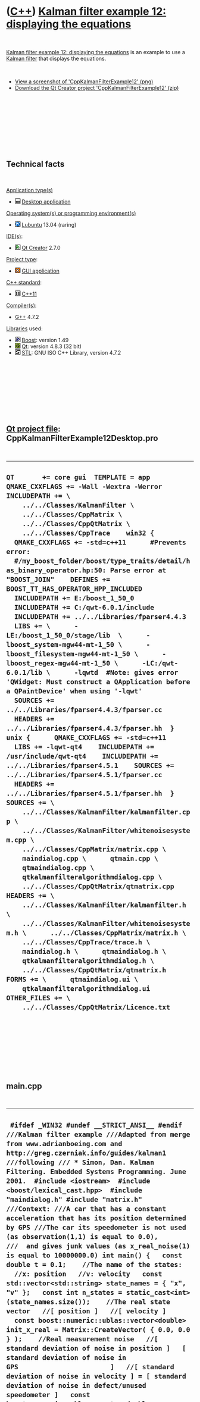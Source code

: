 
 

 

 

 

 

([C++](Cpp.md)) [Kalman filter example 12: displaying the equations](CppKalmanFilterExample12.md)
===================================================================================================

 

[Kalman filter example 12: displaying the
equations](CppKalmanFilterExample12.md) is an example to use a [Kalman
filter](CppKalmanFilter.md) that displays the equations.

 

-   [View a screenshot of
    'CppKalmanFilterExample12' (png)](CppKalmanFilterExample12.png)
-   [Download the Qt Creator project
    'CppKalmanFilterExample12' (zip)](CppKalmanFilterExample12.zip)

 

 

 

 

 

Technical facts
---------------

 

[Application type(s)](CppApplication.md)

-   ![Desktop](PicDesktop.png) [Desktop
    application](CppDesktopApplication.md)

[Operating system(s) or programming environment(s)](CppOs.md)

-   ![Lubuntu](PicLubuntu.png) [Lubuntu](CppLubuntu.md) 13.04 (raring)

[IDE(s)](CppIde.md):

-   ![Qt Creator](PicQtCreator.png) [Qt Creator](CppQtCreator.md) 2.7.0

[Project type](CppQtProjectType.md):

-   ![GUI](PicGui.png) [GUI application](CppGuiApplication.md)

[C++ standard](CppStandard.md):

-   ![C++11](PicCpp11.png) [C++11](Cpp11.md)

[Compiler(s)](CppCompiler.md):

-   [G++](CppGpp.md) 4.7.2

[Libraries](CppLibrary.md) used:

-   ![Boost](PicBoost.png) [Boost](CppBoost.md): version 1.49
-   ![Qt](PicQt.png) [Qt](CppQt.md): version 4.8.3 (32 bit)
-   ![STL](PicStl.png) [STL](CppStl.md): GNU ISO C++ Library, version
    4.7.2

 

 

 

 

 

[Qt project file](CppQtProjectFile.md): CppKalmanFilterExample12Desktop.pro
----------------------------------------------------------------------------

 

  -----------------------------------------------------------------------------------------------------------------------------------------------------------------------------------------------------------------------------------------------------------------------------------------------------------------------------------------------------------------------------------------------------------------------------------------------------------------------------------------------------------------------------------------------------------------------------------------------------------------------------------------------------------------------------------------------------------------------------------------------------------------------------------------------------------------------------------------------------------------------------------------------------------------------------------------------------------------------------------------------------------------------------------------------------------------------------------------------------------------------------------------------------------------------------------------------------------------------------------------------------------------------------------------------------------------------------------------------------------------------------------------------------------------------------------------------------------------------------------------------------------------------------------------------------------------------------------------------------------------------------------------------------------------------------------------------------------------------------------------------------------------------------------------------------------------------------------------------------------------------------------------------------------------------------------------------------------------------------------------------------------------------------------------------------------------------------------------------
  ` QT       += core gui  TEMPLATE = app    QMAKE_CXXFLAGS += -Wall -Wextra -Werror    INCLUDEPATH += \      ../../Classes/KalmanFilter \      ../../Classes/CppMatrix \      ../../Classes/CppQtMatrix \      ../../Classes/CppTrace    win32 {    QMAKE_CXXFLAGS += -std=c++11      #Prevents error:    #/my_boost_folder/boost/type_traits/detail/has_binary_operator.hp:50: Parse error at "BOOST_JOIN"    DEFINES += BOOST_TT_HAS_OPERATOR_HPP_INCLUDED      INCLUDEPATH += E:/boost_1_50_0    INCLUDEPATH += C:/qwt-6.0.1/include    INCLUDEPATH += ../../Libraries/fparser4.4.3      LIBS += \      -LE:/boost_1_50_0/stage/lib  \      -lboost_system-mgw44-mt-1_50 \      -lboost_filesystem-mgw44-mt-1_50 \      -lboost_regex-mgw44-mt-1_50 \      -LC:/qwt-6.0.1/lib \      -lqwtd  #Note: gives error 'QWidget: Must construct a QApplication before a QPaintDevice' when using '-lqwt'      SOURCES += ../../Libraries/fparser4.4.3/fparser.cc    HEADERS += ../../Libraries/fparser4.4.3/fparser.hh  }    unix {      QMAKE_CXXFLAGS += -std=c++11    LIBS += -lqwt-qt4    INCLUDEPATH += /usr/include/qwt-qt4    INCLUDEPATH += ../../Libraries/fparser4.5.1    SOURCES += ../../Libraries/fparser4.5.1/fparser.cc    HEADERS += ../../Libraries/fparser4.5.1/fparser.hh  }    SOURCES += \      ../../Classes/KalmanFilter/kalmanfilter.cpp \      ../../Classes/KalmanFilter/whitenoisesystem.cpp \      ../../Classes/CppMatrix/matrix.cpp \      maindialog.cpp \      qtmain.cpp \      qtmaindialog.cpp \      qtkalmanfilteralgorithmdialog.cpp \      ../../Classes/CppQtMatrix/qtmatrix.cpp    HEADERS += \      ../../Classes/KalmanFilter/kalmanfilter.h \      ../../Classes/KalmanFilter/whitenoisesystem.h \      ../../Classes/CppMatrix/matrix.h \      ../../Classes/CppTrace/trace.h \      maindialog.h \      qtmaindialog.h \      qtkalmanfilteralgorithmdialog.h \      ../../Classes/CppQtMatrix/qtmatrix.h    FORMS += \      qtmaindialog.ui \      qtkalmanfilteralgorithmdialog.ui    OTHER_FILES += \      ../../Classes/CppQtMatrix/Licence.txt `
  -----------------------------------------------------------------------------------------------------------------------------------------------------------------------------------------------------------------------------------------------------------------------------------------------------------------------------------------------------------------------------------------------------------------------------------------------------------------------------------------------------------------------------------------------------------------------------------------------------------------------------------------------------------------------------------------------------------------------------------------------------------------------------------------------------------------------------------------------------------------------------------------------------------------------------------------------------------------------------------------------------------------------------------------------------------------------------------------------------------------------------------------------------------------------------------------------------------------------------------------------------------------------------------------------------------------------------------------------------------------------------------------------------------------------------------------------------------------------------------------------------------------------------------------------------------------------------------------------------------------------------------------------------------------------------------------------------------------------------------------------------------------------------------------------------------------------------------------------------------------------------------------------------------------------------------------------------------------------------------------------------------------------------------------------------------------------------------------------

 

 

 

 

 

main.cpp
--------

 

  -----------------------------------------------------------------------------------------------------------------------------------------------------------------------------------------------------------------------------------------------------------------------------------------------------------------------------------------------------------------------------------------------------------------------------------------------------------------------------------------------------------------------------------------------------------------------------------------------------------------------------------------------------------------------------------------------------------------------------------------------------------------------------------------------------------------------------------------------------------------------------------------------------------------------------------------------------------------------------------------------------------------------------------------------------------------------------------------------------------------------------------------------------------------------------------------------------------------------------------------------------------------------------------------------------------------------------------------------------------------------------------------------------------------------------------------------------------------------------------------------------------------------------------------------------------------------------------------------------------------------------------------------------------------------------------------------------------------------------------------------------------------------------------------------------------------------------------------------------------------------------------------------------------------------------------------------------------------------------------------------------------------------------------------------------------------------------------------------------------------------------------------------------------------------------------------------------------------------------------------------------------------------------------------------------------------------------------------------------------------------------------------------------------------------------------------------------------------------------------------------------------------------------------------------------------------------------------------------------------------------------------------------------------------------------------------------------------------------------------------------------------------------------------------------------------------------------------------------------------------------------------------------------------------------------------------------------------------------------------------------------------------------------------------------------------------------------------------------------------------------------------------------------------------------------------------------------------------------------------------------------------------------------------------------------------------------------------------------------------------------------------------------------------------------------------------------------------------------------------------------------------------------------------------------------------------------------------------------------------------------------------------------------------------------------------------------------------------------------------------------------------------------------------------------------------------------------------------------------------------------------------------------------------------------------------------------------------------------------------------------------------------------------------------------------------------------------------------------------------------------------------------------------------------------------------------------------------------------------------------------------------------------------------------------------------------------------------------------------------------------------------------------------------------------------------------------------------------------------------------------------------------------------------------------------------------------------------------------------------------------------------------------------------------------------------------------------------------------------------------------------------------------------------------------------------------------------------------------------------------------------------------------------------------------------------------------------------------------------------------------------------------------------------------------------------------------------------------------------------------------------------------------------------------------------
  ` #ifdef _WIN32 #undef __STRICT_ANSI__ #endif  ///Kalman filter example ///Adapted from merge from www.adrianboeing.com and http://greg.czerniak.info/guides/kalman1 ///following /// * Simon, Dan. Kalman Filtering. Embedded Systems Programming. June 2001.  #include <iostream>  #include <boost/lexical_cast.hpp>  #include "maindialog.h" #include "matrix.h"  ///Context: ///A car that has a constant acceleration that has its position determined by GPS ///The car its speedometer is not used (as observation(1,1) is equal to 0.0), ///  and gives junk values (as x_real_noise(1) is equal to 10000000.0) int main() {   const double t = 0.1;    //The name of the states:   //x: position   //v: velocity   const std::vector<std::string> state_names = { "x", "v" };   const int n_states = static_cast<int>(state_names.size());    //The real state vector   //[ position ]   //[ velocity ]   const boost::numeric::ublas::vector<double> init_x_real = Matrix::CreateVector( { 0.0, 0.0 } );    //Real measurement noise   //[ standard deviation of noise in position ]   [ standard deviation of noise in GPS                       ]   //[ standard deviation of noise in velocity ] = [ standard deviation of noise in defect/unused speedometer ]   const boost::numeric::ublas::vector<double> x_real_measurement_noise = Matrix::CreateVector( { 10.0, 10000000.0 } );    //Guess of the state matrix   //Position and velocity guess is way off on purpose   //[ position ]   //[ velocity ]   const boost::numeric::ublas::vector<double> x_first_guess = Matrix::CreateVector( { 100.0, 10.0 } );    //Guess of the covariances   //[ 1.0   0.0 ]   //[ 0.0   1.0 ]   const boost::numeric::ublas::matrix<double> p_first_guess = Matrix::CreateMatrix(2,2, { 1.0, 0.0, 0.0, 1.0 } );    //Effect of inputs on state   //Input = gas pedal, which gives acceleration 'a'   //[ 1.0   0.5 * t * t ]   [teleportation (not used)                 x = 0.5 * a * t * t ]   //[ 0.0   t           ] = [no effect of teleportation on velocity   v = a * t           ]   const boost::numeric::ublas::matrix<double> control = Matrix::CreateMatrix(2,2, { 1.0, 0.0, 0.5 * t * t, t } );    //Estimated measurement noise   //[ 10.0          0.0 ]   [ Estimated noise in GPS   ?                                                     ]   //[  0.0   10000000.0 ] = [ ?                        Estimated noise in speedometer (absent in this setup) ]   const boost::numeric::ublas::matrix<double> measurement_noise = Matrix::CreateMatrix(2,2, { 10.0, 0.0, 0.0, 10000000.0 } );    //Observational matrix   //[ 1.0   0.0 ]   [GPS measurement   ?                                         ]   //[ 0.0   0.0 ] = [?                 Speedometer (absent/unused in this setup) ]   const boost::numeric::ublas::matrix<double> observation = Matrix::CreateMatrix(2,2, { 1.0, 0.0, 0.0, 0.0 } );    //Real process noise   //[ 0.001 ]   [ noise in position ]   //[ 0.001 ] = [ noise in velocity ]   const boost::numeric::ublas::vector<double> real_process_noise = Matrix::CreateVector( {0.01,0.01} );    //Estimated process noise covariance   //[ 0.01   0.01 ]   //[ 0.01   0.01 ]   const boost::numeric::ublas::matrix<double> process_noise = Matrix::CreateMatrix(2,2,{0.01,0.01,0.01,0.01});    //State transition matrix, the effect of the current state on the next   //[ 1.0     t ]   [ position keeps its value             a velocity changes the position ]   //[ 0.0   1.0 ] = [ position has no effect on velocity   a velocity keeps its value      ]   const boost::numeric::ublas::matrix<double> state_transition = Matrix::CreateMatrix(2,2,{1.0,0.0,t,1.0});    //There is a constant push on the gas pedal. This has no direct effect on the position,   //but it does increase velocity with accelation every state transition   const double acceleration = 1.0;   const std::vector<std::string> input     = {       "0.0",       boost::lexical_cast<std::string>(acceleration)     };    const int time = 250;   const int lag = 2;   const MainDialog d(     time,     lag,     control,     input,     measurement_noise,     observation,     p_first_guess,     process_noise,     state_transition,     init_x_real,     real_process_noise,     state_names,     x_first_guess,     x_real_measurement_noise);    //Display header   {     const boost::numeric::ublas::vector<std::string> header = d.GetHeader(state_names);     const std::size_t sz = header.size();     for (std::size_t i=0; i!=sz; ++i)     {       std::cout << header(i);       if (i != sz - 1) std::cout << ",";     }     std::cout << '\n';   }   //Display data   {     const boost::numeric::ublas::matrix<double>& data = d.GetData();     const std::size_t n_cols = MainDialog::m_n_curves_per_plot * n_states;     assert(n_cols == d.GetHeader(state_names).size());     for (int row=0; row!=time; ++row)     {       for (std::size_t col=0; col!=n_cols; ++col)       {         std::cout << data(row,col);         if (col != n_cols - 1) std::cout << ",";       }       std::cout << '\n';     }   } }`
  -----------------------------------------------------------------------------------------------------------------------------------------------------------------------------------------------------------------------------------------------------------------------------------------------------------------------------------------------------------------------------------------------------------------------------------------------------------------------------------------------------------------------------------------------------------------------------------------------------------------------------------------------------------------------------------------------------------------------------------------------------------------------------------------------------------------------------------------------------------------------------------------------------------------------------------------------------------------------------------------------------------------------------------------------------------------------------------------------------------------------------------------------------------------------------------------------------------------------------------------------------------------------------------------------------------------------------------------------------------------------------------------------------------------------------------------------------------------------------------------------------------------------------------------------------------------------------------------------------------------------------------------------------------------------------------------------------------------------------------------------------------------------------------------------------------------------------------------------------------------------------------------------------------------------------------------------------------------------------------------------------------------------------------------------------------------------------------------------------------------------------------------------------------------------------------------------------------------------------------------------------------------------------------------------------------------------------------------------------------------------------------------------------------------------------------------------------------------------------------------------------------------------------------------------------------------------------------------------------------------------------------------------------------------------------------------------------------------------------------------------------------------------------------------------------------------------------------------------------------------------------------------------------------------------------------------------------------------------------------------------------------------------------------------------------------------------------------------------------------------------------------------------------------------------------------------------------------------------------------------------------------------------------------------------------------------------------------------------------------------------------------------------------------------------------------------------------------------------------------------------------------------------------------------------------------------------------------------------------------------------------------------------------------------------------------------------------------------------------------------------------------------------------------------------------------------------------------------------------------------------------------------------------------------------------------------------------------------------------------------------------------------------------------------------------------------------------------------------------------------------------------------------------------------------------------------------------------------------------------------------------------------------------------------------------------------------------------------------------------------------------------------------------------------------------------------------------------------------------------------------------------------------------------------------------------------------------------------------------------------------------------------------------------------------------------------------------------------------------------------------------------------------------------------------------------------------------------------------------------------------------------------------------------------------------------------------------------------------------------------------------------------------------------------------------------------------------------------------------------------------------------------------------------------------------

 

 

 

 

 

maindialog.h
------------

 

  --------------------------------------------------------------------------------------------------------------------------------------------------------------------------------------------------------------------------------------------------------------------------------------------------------------------------------------------------------------------------------------------------------------------------------------------------------------------------------------------------------------------------------------------------------------------------------------------------------------------------------------------------------------------------------------------------------------------------------------------------------------------------------------------------------------------------------------------------------------------------------------------------------------------------------------------------------------------------------------------------------------------------------------------------------------------------------------------------------------------------------------------------------------------------------------------------------------------------------------------------------------------------------------------------------------------------------------------------------------------------------------------------------------------------------------------------------------------------------------------------------------------------------------------------------------------------------------------------------------------------------------------------------------------------------------------------------------------------------------------------------------------------------------------------------------------------------------------------------------------------------------------------------------------------------------------------------------------------------------------------------------------------------------------------------------------------------------------------------------------------------------------------------------------------------------------------------------------------------------------------------------------------------------------------------------------------------------------------------------------------------------------------------------------------------------------------------------------------------------------------------------------------------------------------------------------------------------------------------------------------------------------------------------------------------------------------------------------------------------------------------------------------------------------------------------------------------------------------------------------------------------------------------------------------------------------------------------------------------------------------------------------------------------------------------------------------------------------------------------------------------------------------------------------------------------------------------------------------------------------------------------------------------------------------------------------------------------------------------------------------------------------------------------------------------------------------------------------------------------------------------------------------------------------------------------------------------------------------------------------------------------------------------------------------------------------------------------------------------------------------------------------------------------------------------------------------------------------------------------------------------------------------------------------------------------------------------------------------------------------------------------------------------------------------------------------------------------------------------------------------------------------------------------------------------------------------------------------------------------------------------------------------------------------------------------------------------------------------------------------------------------------------------------------------------------------------------------------------------------------------------------------------------------------------------------------------------------------------------------------------------------------------------------------------------------------------------------------------------------------------------------------------------------------------------------------------------------------------------------------------------------------------------------------------------------------------------------------------------------------------------------------------------------------------------------------------------------------------------------------------------------------------------------------------------------------------------------------------------------------------------------------------------------------------------------------------------------------------------------------------------------------------------------------------------------------------------------------------------------------------------------------------------------------------------------------------------------------------------------------------------------------------------------------------------------------------------------------------------------------------------------------------------------------------------------------------------------------------------------------------------------------------------------------------------------------------------------------------------------------------------------------------------------------------------------------------------------------------------------------------------------------------------------------------------------------------------------------------------------------------------------------------------------------------------------------------------------------------------------------------------------------------------------------------------------------------------------------------------------------------------------------------------------------------------------------------------------------------------------------------------------------------------------------------------------------------------------------------------------------------------------------------------------
  ` #ifndef MAINDIALOG_H  #define MAINDIALOG_H    #include <boost/numeric/ublas/matrix.hpp>  #include <boost/numeric/ublas/vector.hpp>    struct MainDialog  {    MainDialog(      const int time,      const boost::numeric::ublas::matrix<double>& control,      const std::vector<std::string>& input,      const boost::numeric::ublas::matrix<double>& measurement_noise,      const boost::numeric::ublas::matrix<double>& observation,      const boost::numeric::ublas::matrix<double>& init_covariance_estimate,      const boost::numeric::ublas::matrix<double>& process_noise_estimate,      const boost::numeric::ublas::matrix<double>& state_transition,      const boost::numeric::ublas::vector<double>& init_state_real,      const boost::numeric::ublas::vector<double>& process_noise_real,      const std::vector<std::string>& state_names,      const boost::numeric::ublas::vector<double>& x_first_guess,      const boost::numeric::ublas::vector<double>& x_real_measurement_noise);      ///Obtain the simulation data    const boost::numeric::ublas::matrix<double>& GetData() const { return m_data; }      ///Obtain the header text from the states    static const boost::numeric::ublas::vector<std::string> GetHeader(const std::vector<std::string>& state_names);      ///Get the innovations ('y_squiggle')    const std::vector<boost::numeric::ublas::vector<double> >& GetInnovations() const      { return m_innovations; }      ///Get the innovation covariances ('S')    const std::vector<boost::numeric::ublas::matrix<double> >& GetInnovationCovariances() const      { return m_innovation_covariances; }      ///Get the inputs of each timestep    const std::vector<boost::numeric::ublas::vector<double> >& GetInputs() const      { return m_inputs; }      ///Get the Kalman gains ('K')    const std::vector<boost::numeric::ublas::matrix<double> >& GetKalmanGains() const      { return m_kalman_gains; }      ///Get the measurements ('z_n')    const std::vector<boost::numeric::ublas::vector<double> >& GetMeasurements() const      { return m_measurements; }      ///Get he predicted states (at the beginning of each timestep)    const std::vector<boost::numeric::ublas::vector<double> >& GetPredictedStates() const      { return  m_predicted_states; }      ///The predicted error estimation covariances (at the beginning of each timestep)    const std::vector<boost::numeric::ublas::matrix<double> >& GetPredictedCovariances() const      { return m_predicted_covariances; }      ///Obtain the previous_covariance_estimates ('P_prev')    const std::vector<boost::numeric::ublas::matrix<double> >& GetPreviousCovarianceEstimates() const      { return m_previous_covariance_estimates; }      ///Obtain the previous_state_estimates ('x_prev')    const std::vector<boost::numeric::ublas::vector<double> >& GetPreviousStateEstimates() const      { return m_previous_state_estimates; }      ///The updated error estimation covariances (in the end of each timestep)    const std::vector<boost::numeric::ublas::matrix<double> >& GetUpdatedCovariances() const      { return m_updated_covariances; }      ///The updated state (in the end of each timestep)    const std::vector<boost::numeric::ublas::vector<double> >& GetUpdatedStates() const      { return m_updated_states; }      ///The number of curves per plot. Or: the number of values measured per state per timestep    ///These are now:    ///1) real value of [state] at time t    ///2) measurered value of [state] at time t    ///3) Kalman estimated value of [state] at time t    ///4) input of [state] at time t    static const int m_n_curves_per_plot = 4;      private:      //Effect of inputs on state    const boost::numeric::ublas::matrix<double> m_control;      ///The simulation data, created by simulation    boost::numeric::ublas::matrix<double> m_data;      //Guess of the covariances    const boost::numeric::ublas::matrix<double> m_init_covariance_estimate;      //Guess of the state matrix    const boost::numeric::ublas::vector<double> m_init_state_estimate;      //Real initial state    const boost::numeric::ublas::vector<double> m_init_state_real;      ///The inputs of each timestep    const std::vector<boost::numeric::ublas::vector<double> > m_inputs;      ///The innovations ('y_squiggle')    std::vector<boost::numeric::ublas::vector<double> > m_innovations;      ///The innovation covariances ('S')    std::vector<boost::numeric::ublas::matrix<double> > m_innovation_covariances;      ///The Kalman gains ('K')    std::vector<boost::numeric::ublas::matrix<double> > m_kalman_gains;      //Estimated measurement noise    const boost::numeric::ublas::matrix<double> m_measurement_noise_estimate;      //Real measurement noise    const boost::numeric::ublas::vector<double> m_measurement_noise_real;      ///The measurements ('z_n')    std::vector<boost::numeric::ublas::vector<double> > m_measurements;      //Observational matrix    const boost::numeric::ublas::matrix<double> m_observation;      ///The predicted state (at the beginning of each timestep)    std::vector<boost::numeric::ublas::vector<double> > m_predicted_states;      ///The predicted error estimation covariances (at the beginning of each timestep)    std::vector<boost::numeric::ublas::matrix<double> > m_predicted_covariances;      ///Obtain the previous_covariance_estimates ('P_prev')    std::vector<boost::numeric::ublas::matrix<double> > m_previous_covariance_estimates;      ///Obtain the previous_state_estimates ('x_prev')    std::vector<boost::numeric::ublas::vector<double> > m_previous_state_estimates;      //Estimated process noise covariance    const boost::numeric::ublas::matrix<double> m_process_noise_estimate;      //Real process noise    const boost::numeric::ublas::vector<double> m_process_noise_real;      //State transition matrix, the effect of the current state on the next    const boost::numeric::ublas::matrix<double> m_state_transition;      ///The updated error estimation covariances (in the end of each timestep)    std::vector<boost::numeric::ublas::matrix<double> > m_updated_covariances;      ///The updated state (in the end of each timestep)    std::vector<boost::numeric::ublas::vector<double> > m_updated_states;      static const std::vector<boost::numeric::ublas::vector<double> > ParseInput(      const std::vector<std::string>& input,      const int n_timesteps);      //static const boost::numeric::ublas::matrix<double> ParseInput(    //  const std::vector<std::string>& input,    //  const int n_timesteps);  };    #endif // MAINDIALOG_H `
  --------------------------------------------------------------------------------------------------------------------------------------------------------------------------------------------------------------------------------------------------------------------------------------------------------------------------------------------------------------------------------------------------------------------------------------------------------------------------------------------------------------------------------------------------------------------------------------------------------------------------------------------------------------------------------------------------------------------------------------------------------------------------------------------------------------------------------------------------------------------------------------------------------------------------------------------------------------------------------------------------------------------------------------------------------------------------------------------------------------------------------------------------------------------------------------------------------------------------------------------------------------------------------------------------------------------------------------------------------------------------------------------------------------------------------------------------------------------------------------------------------------------------------------------------------------------------------------------------------------------------------------------------------------------------------------------------------------------------------------------------------------------------------------------------------------------------------------------------------------------------------------------------------------------------------------------------------------------------------------------------------------------------------------------------------------------------------------------------------------------------------------------------------------------------------------------------------------------------------------------------------------------------------------------------------------------------------------------------------------------------------------------------------------------------------------------------------------------------------------------------------------------------------------------------------------------------------------------------------------------------------------------------------------------------------------------------------------------------------------------------------------------------------------------------------------------------------------------------------------------------------------------------------------------------------------------------------------------------------------------------------------------------------------------------------------------------------------------------------------------------------------------------------------------------------------------------------------------------------------------------------------------------------------------------------------------------------------------------------------------------------------------------------------------------------------------------------------------------------------------------------------------------------------------------------------------------------------------------------------------------------------------------------------------------------------------------------------------------------------------------------------------------------------------------------------------------------------------------------------------------------------------------------------------------------------------------------------------------------------------------------------------------------------------------------------------------------------------------------------------------------------------------------------------------------------------------------------------------------------------------------------------------------------------------------------------------------------------------------------------------------------------------------------------------------------------------------------------------------------------------------------------------------------------------------------------------------------------------------------------------------------------------------------------------------------------------------------------------------------------------------------------------------------------------------------------------------------------------------------------------------------------------------------------------------------------------------------------------------------------------------------------------------------------------------------------------------------------------------------------------------------------------------------------------------------------------------------------------------------------------------------------------------------------------------------------------------------------------------------------------------------------------------------------------------------------------------------------------------------------------------------------------------------------------------------------------------------------------------------------------------------------------------------------------------------------------------------------------------------------------------------------------------------------------------------------------------------------------------------------------------------------------------------------------------------------------------------------------------------------------------------------------------------------------------------------------------------------------------------------------------------------------------------------------------------------------------------------------------------------------------------------------------------------------------------------------------------------------------------------------------------------------------------------------------------------------------------------------------------------------------------------------------------------------------------------------------------------------------------------------------------------------------------------------------------------------------------------------------------------------------------------------------------

 

 

 

 

 

maindialog.cpp
--------------

 

  ---------------------------------------------------------------------------------------------------------------------------------------------------------------------------------------------------------------------------------------------------------------------------------------------------------------------------------------------------------------------------------------------------------------------------------------------------------------------------------------------------------------------------------------------------------------------------------------------------------------------------------------------------------------------------------------------------------------------------------------------------------------------------------------------------------------------------------------------------------------------------------------------------------------------------------------------------------------------------------------------------------------------------------------------------------------------------------------------------------------------------------------------------------------------------------------------------------------------------------------------------------------------------------------------------------------------------------------------------------------------------------------------------------------------------------------------------------------------------------------------------------------------------------------------------------------------------------------------------------------------------------------------------------------------------------------------------------------------------------------------------------------------------------------------------------------------------------------------------------------------------------------------------------------------------------------------------------------------------------------------------------------------------------------------------------------------------------------------------------------------------------------------------------------------------------------------------------------------------------------------------------------------------------------------------------------------------------------------------------------------------------------------------------------------------------------------------------------------------------------------------------------------------------------------------------------------------------------------------------------------------------------------------------------------------------------------------------------------------------------------------------------------------------------------------------------------------------------------------------------------------------------------------------------------------------------------------------------------------------------------------------------------------------------------------------------------------------------------------------------------------------------------------------------------------------------------------------------------------------------------------------------------------------------------------------------------------------------------------------------------------------------------------------------------------------------------------------------------------------------------------------------------------------------------------------------------------------------------------------------------------------------------------------------------------------------------------------------------------------------------------------------------------------------------------------------------------------------------------------------------------------------------------------------------------------------------------------------------------------------------------------------------------------------------------------------------------------------------------------------------------------------------------------------------------------------------------------------------------------------------------------------------------------------------------------------------------------------------------------------------------------------------------------------------------------------------------------------------------------------------------------------------------------------------------------------------------------------------------------------------------------------------------------------------------------------------------------------------------------------------------------------------------------------------------------------------------------------------------------------------------------------------------------------------------------------------------------------------------------------------------------------------------------------------------------------------------------------------------------------------------------------------------------------------------------------------------------------------------------------------------------------------------------------------------------------------------------------------------------------------------------------------------------------------------------------------------------------------------------------------------------------------------------------------------------------------------------------------------------------------------------------------------------------------------------------------------------------------------------------------------------------------------------------------------------------------------------------------------------------------------------------------------------------------------------------------------------------------------------------------------------------------------------------------------------------------------------------------------------------------------------------------------------------------------------------------------------------------------------------------------------------------------------------------------------------------------------------------------------------------------------------------------------------------------------------------------------------------------------------------------------------------------------------------------------------------------------------------------------------------------------------------------------------------------------------------------------------------------------------------------------------------------------------------------------------------------------------------------------------------------------------------------------------------------------------------------------------------------------------------------------------------------------------------------------------------------------------------------------------------------------------------------------------------------------------------------------------------------------------------------------------------------------------------------------------------------------------------------------------------------------------------------------------------------------------------------------------------------------------------------------------------------------------------------------------------------------------------------------------------------------------------------------------------------------------------------------------------------------------------------------------------------------------------------------------------------------------------------------------------------------------------------------------------------------------------------------------------------------------------------------------------------------------------------------------------------------------------------------------------------------------------------------------------------------------------------------------------------------------------------------------------------------------------------------------------------------------------------------------------------------------------------------------------------------------------------------------------------------------------------------------------------------------------------------------------------------------------------------------------------------------------------------------------------------------------------------------------------------------------------------------------------------------------------------------------------------------------------------------------------------------------------------------------------------------------------------------------------------------------------------------------------------------------------------------------------------------------------------------------------------------------------------
  ` #ifdef _WIN32  #undef __STRICT_ANSI__  #endif    #include "maindialog.h"    #include <vector>  #include <boost/numeric/conversion/cast.hpp>  #include <boost/numeric/ublas/io.hpp>  #include <boost/numeric/ublas/matrix.hpp>  #include <boost/numeric/ublas/matrix_proxy.hpp>  #include <boost/numeric/ublas/functional.hpp>    #include "fparser.hh"    #include "kalmanfilter.h"  #include "matrix.h"  //#include "trace.h"  #include "whitenoisesystem.h"    MainDialog::MainDialog(    const int time,    const boost::numeric::ublas::matrix<double>& control,    const std::vector<std::string>& input,    const boost::numeric::ublas::matrix<double>& measurement_noise_estimate,    const boost::numeric::ublas::matrix<double>& observation,    const boost::numeric::ublas::matrix<double>& init_covariance_estimate,    const boost::numeric::ublas::matrix<double>& process_noise_estimate,    const boost::numeric::ublas::matrix<double>& state_transition,    const boost::numeric::ublas::vector<double>& init_state_real,    const boost::numeric::ublas::vector<double>& process_noise_real,    const std::vector<std::string>& state_names,    const boost::numeric::ublas::vector<double>& init_state_estimate,    const boost::numeric::ublas::vector<double>& measurement_noise_real)    : m_control(control),      m_init_covariance_estimate(init_covariance_estimate),      m_init_state_estimate(init_state_estimate),      m_init_state_real(init_state_real),      m_inputs(ParseInput(input,time))  //    m_measurement_noise_estimate(measurement_noise_estimate),  //    m_measurement_noise_real(measurement_noise_real),  //    m_observation(observation),  //    m_process_noise_estimate(process_noise_estimate),  //    m_process_noise_real(process_noise_real),  //    m_state_transition(state_transition)  {    Matrix::Test();    //TRACE_FUNC();    assert(state_names.size() == init_state_real.size());      using boost::numeric::ublas::matrix;    using boost::numeric::ublas::matrix_column;    using boost::numeric::ublas::matrix_range;    using boost::numeric::ublas::matrix_row;    using boost::numeric::ublas::range;    using boost::numeric::ublas::vector;    const int n_states = init_state_real.size();      //The resulting matrix, has time rows and states * three (real,measured,Kalman) columns    matrix<double> data(time,n_states * m_n_curves_per_plot);    assert(time == boost::numeric_cast<int>(data.size1()));    assert(n_states * m_n_curves_per_plot == boost::numeric_cast<int>(data.size2()));    assert(GetHeader(state_names).size() == data.size2());      //const boost::numeric::ublas::matrix<double> inputs = ParseInput(input,time);    const auto inputs = ParseInput(input,time);      //TRACE_FUNC();    WhiteNoiseSystem s(      control,      init_state_real,      measurement_noise_real,      process_noise_real,      state_transition);      //TRACE_FUNC();    KalmanFilter k(      control,      init_state_estimate,      init_covariance_estimate,      measurement_noise_estimate,      observation,process_noise_estimate,      state_transition);      //std::cout << "x_real,x_measured,x_Kalman,v_real,v_measured,v_Kalman,input\n";    for (int i=0;i!=time;++i)    {      //TRACE(i);        //Store the now-current states as the previous-states      this->m_previous_state_estimates.push_back( k.GetStateEstimate() );      this->m_previous_covariance_estimates.push_back( k.GetEstimationErrorCovariance() );        //Update reality, that is, let the real system (i.e. reality) go to its next state      assert(i < boost::numeric_cast<int>(inputs.size()));      const vector<double>& input = inputs[i];        s.GoToNextState(input);        this->m_predicted_states.push_back( k.GetLastPredictedState() );      this->m_predicted_covariances.push_back( k.GetLastPredictedCovariance() );        //Perform a noisy measurement      const vector<double> z_measured = s.Measure();      m_measurements.push_back(z_measured);        //Pass this measurement to the filter      try      {        k.SupplyMeasurementAndInput(z_measured,input);          m_innovations.push_back(k.GetLastInnovation());        m_innovation_covariances.push_back(k.GetLastInnovationCovariance());        m_kalman_gains.push_back(k.GetLastGain());      }      catch (std::runtime_error& e)      {        //Happens when innovation covariance becomes degenerate        //(that is, its determinant is zero)        m_data = data;        return;      }      catch (...)      {        assert(!"Should never get here");      }      //Display what the filter predicts      const vector<double> x_est_last = k.GetStateEstimate();      for (int j=0; j!=n_states; ++j)      {        assert(i < boost::numeric_cast<int>(data.size1()));        assert((j*m_n_curves_per_plot)+3 < boost::numeric_cast<int>(data.size2()));        assert(j < boost::numeric_cast<int>(s.PeekAtRealState().size()));        assert(j < boost::numeric_cast<int>(z_measured.size()));        assert(j < boost::numeric_cast<int>(x_est_last.size()));        assert(j < boost::numeric_cast<int>(input.size()));        data(i,(j*m_n_curves_per_plot)+0) = s.PeekAtRealState()(j);        data(i,(j*m_n_curves_per_plot)+1) = z_measured(j);        data(i,(j*m_n_curves_per_plot)+2) = x_est_last(j);        data(i,(j*m_n_curves_per_plot)+3) = input(j);      }      this->m_updated_states.push_back( k.GetLastUpdatedState() );      this->m_updated_covariances.push_back( k.GetLastUpdatedCovariance() );      }    m_data = data;      assert(time == boost::numeric_cast<int>(m_previous_state_estimates.size()));    assert(time == boost::numeric_cast<int>(m_previous_covariance_estimates.size()));    assert(time == boost::numeric_cast<int>(m_data.size1()));    assert(time == boost::numeric_cast<int>(m_innovations.size()));    assert(time == boost::numeric_cast<int>(m_innovation_covariances.size()));    assert(time == boost::numeric_cast<int>(m_kalman_gains.size()));    assert(time == boost::numeric_cast<int>(m_measurements.size()));    assert(time == boost::numeric_cast<int>(m_predicted_states.size()));    assert(time == boost::numeric_cast<int>(m_predicted_covariances.size()));    assert(time == boost::numeric_cast<int>(m_updated_covariances.size()));    assert(time == boost::numeric_cast<int>(m_updated_states.size()));  }    const boost::numeric::ublas::vector<std::string> MainDialog::GetHeader(    const std::vector<std::string>& state_names)  {    const int n_states = boost::numeric_cast<int>(state_names.size());    boost::numeric::ublas::vector<std::string> v(n_states * m_n_curves_per_plot);    for (int i=0; i!=n_states; ++i)    {      assert((i*m_n_curves_per_plot)+3 < boost::numeric_cast<int>(v.size()));      assert(i < boost::numeric_cast<int>(state_names.size()));      v((i*m_n_curves_per_plot)+0) = state_names[i] + "_real";      v((i*m_n_curves_per_plot)+1) = state_names[i] + "_measured";      v((i*m_n_curves_per_plot)+2) = state_names[i] + "_Kalman";      v((i*m_n_curves_per_plot)+3) = state_names[i] + "_input";    }    assert(boost::numeric_cast<int>(state_names.size()) * m_n_curves_per_plot == boost::numeric_cast<int>(v.size()));    return v;  }    const std::vector<boost::numeric::ublas::vector<double> > MainDialog::ParseInput(    const std::vector<std::string>& input,    const int n_timesteps)  {    const int n_rows = n_timesteps;    const int n_cols = input.size();    std::vector<boost::numeric::ublas::vector<double> > m(n_rows,      boost::numeric::ublas::vector<double>(n_cols));      for (int row=0; row!=n_rows; ++row)    {      for (int col=0; col!=n_cols; ++col)      {        assert(col < boost::numeric_cast<int>(input.size()));        const std::string& s = input[col];        FunctionParser f;        f.Parse(s.empty() ? "0.0" : s, "t");        const double x = boost::numeric_cast<double>(row);        const double xs[1] = { x };        const double y = f.Eval(xs);        assert(row < boost::numeric_cast<int>(m.size()));        assert(col < boost::numeric_cast<int>(m[row].size()));        m[row](col) = y;      }    }    assert(n_timesteps == boost::numeric_cast<int>(m.size()));    assert(!m.empty());    assert(input.size() == m[0].size());    return m;    }    /*  const boost::numeric::ublas::matrix<double> MainDialog::ParseInput(    const std::vector<std::string>& input,    const int n_timesteps)  {    const int n_rows = input.size();    const int n_cols = n_timesteps;    boost::numeric::ublas::matrix<double> m(n_rows,n_cols);      for (int row=0; row!=n_rows; ++row)    {      const std::string& s = input[row];      FunctionParser f;      f.Parse(s.empty() ? "0.0" : s, "t");      for (int col=0; col!=n_cols; ++col)      {        const double x = boost::numeric_cast<double>(col);        const double xs[1] = { x };        const double y = f.Eval(xs);        m(row,col) = y;      }    }    return m;  }  */ `
  ---------------------------------------------------------------------------------------------------------------------------------------------------------------------------------------------------------------------------------------------------------------------------------------------------------------------------------------------------------------------------------------------------------------------------------------------------------------------------------------------------------------------------------------------------------------------------------------------------------------------------------------------------------------------------------------------------------------------------------------------------------------------------------------------------------------------------------------------------------------------------------------------------------------------------------------------------------------------------------------------------------------------------------------------------------------------------------------------------------------------------------------------------------------------------------------------------------------------------------------------------------------------------------------------------------------------------------------------------------------------------------------------------------------------------------------------------------------------------------------------------------------------------------------------------------------------------------------------------------------------------------------------------------------------------------------------------------------------------------------------------------------------------------------------------------------------------------------------------------------------------------------------------------------------------------------------------------------------------------------------------------------------------------------------------------------------------------------------------------------------------------------------------------------------------------------------------------------------------------------------------------------------------------------------------------------------------------------------------------------------------------------------------------------------------------------------------------------------------------------------------------------------------------------------------------------------------------------------------------------------------------------------------------------------------------------------------------------------------------------------------------------------------------------------------------------------------------------------------------------------------------------------------------------------------------------------------------------------------------------------------------------------------------------------------------------------------------------------------------------------------------------------------------------------------------------------------------------------------------------------------------------------------------------------------------------------------------------------------------------------------------------------------------------------------------------------------------------------------------------------------------------------------------------------------------------------------------------------------------------------------------------------------------------------------------------------------------------------------------------------------------------------------------------------------------------------------------------------------------------------------------------------------------------------------------------------------------------------------------------------------------------------------------------------------------------------------------------------------------------------------------------------------------------------------------------------------------------------------------------------------------------------------------------------------------------------------------------------------------------------------------------------------------------------------------------------------------------------------------------------------------------------------------------------------------------------------------------------------------------------------------------------------------------------------------------------------------------------------------------------------------------------------------------------------------------------------------------------------------------------------------------------------------------------------------------------------------------------------------------------------------------------------------------------------------------------------------------------------------------------------------------------------------------------------------------------------------------------------------------------------------------------------------------------------------------------------------------------------------------------------------------------------------------------------------------------------------------------------------------------------------------------------------------------------------------------------------------------------------------------------------------------------------------------------------------------------------------------------------------------------------------------------------------------------------------------------------------------------------------------------------------------------------------------------------------------------------------------------------------------------------------------------------------------------------------------------------------------------------------------------------------------------------------------------------------------------------------------------------------------------------------------------------------------------------------------------------------------------------------------------------------------------------------------------------------------------------------------------------------------------------------------------------------------------------------------------------------------------------------------------------------------------------------------------------------------------------------------------------------------------------------------------------------------------------------------------------------------------------------------------------------------------------------------------------------------------------------------------------------------------------------------------------------------------------------------------------------------------------------------------------------------------------------------------------------------------------------------------------------------------------------------------------------------------------------------------------------------------------------------------------------------------------------------------------------------------------------------------------------------------------------------------------------------------------------------------------------------------------------------------------------------------------------------------------------------------------------------------------------------------------------------------------------------------------------------------------------------------------------------------------------------------------------------------------------------------------------------------------------------------------------------------------------------------------------------------------------------------------------------------------------------------------------------------------------------------------------------------------------------------------------------------------------------------------------------------------------------------------------------------------------------------------------------------------------------------------------------------------------------------------------------------------------------------------------------------------------------------------------------------------------------------------------------------------------------------------------------------------------------------------------------------------------------------------------------------------------------------------------------------------------------------------------------------------------------------------------------------------------------------------------------------------------------------------------------------------------------------------------------------------------------------------

 

 

 

 

 

qtkalmanfilteralgorithmdialog.h
-------------------------------

 

  ----------------------------------------------------------------------------------------------------------------------------------------------------------------------------------------------------------------------------------------------------------------------------------------------------------------------------------------------------------------------------------------------------------------------------------------------------------------------------------------------------------------------------------------------------------------------------------------------------------------------------------------------------------------------------------------------------------------------------------------------------------------------------------------------------------------------------------------------------------------------------------------------------------------------------------------------------------------------------------------------------------------------------------------------------------------------------------------------------------------------------------------------------------------------------------------------------------------------------------------------------------------------------------------------------------------------------------------------------------------------------------------------------------------------------------------------------------------------------------------------------------------------------------------------------------------------------------------------------------------------------------------------------------------------------------------------------------------------------------------------------------------------------------------------------------------------------------------------------------------------------------------------------------------------------------------------------------------------------------------------------------------------------------------------------------------------------------------------------------------------------------------------------------------------------------------
  ` #ifndef QTKALMANFILTERALGORITHMDIALOG_H  #define QTKALMANFILTERALGORITHMDIALOG_H    #ifdef _WIN32  #undef __STRICT_ANSI__  #endif    #include <boost/numeric/ublas/matrix.hpp>  #include <boost/numeric/ublas/vector.hpp>  #include <QDialog>    namespace Ui {    class QtKalmanFilterAlgorithmDialog;  }    struct QTableWidget;    class QtKalmanFilterAlgorithmDialog : public QDialog  {    Q_OBJECT      public:    explicit QtKalmanFilterAlgorithmDialog(QWidget *parent = 0);    ~QtKalmanFilterAlgorithmDialog();      void SetControl(const boost::numeric::ublas::matrix<double>& m);    void SetKalmanGain(const boost::numeric::ublas::matrix<double>& m);    void SetIdentityMatrix(const int sz);    void SetInnovation(const boost::numeric::ublas::vector<double>& m);    void SetInnovationCovariance(const boost::numeric::ublas::matrix<double>& m);    void SetInput(const boost::numeric::ublas::vector<double>& m);    void SetMeasurement(const boost::numeric::ublas::vector<double>& m);    void SetMeasurementNoiseEstimate(const boost::numeric::ublas::matrix<double>& m);    void SetObservation(const boost::numeric::ublas::matrix<double>& m);    void SetPredictedCovariance(const boost::numeric::ublas::matrix<double>& m);    void SetPredictedState(const boost::numeric::ublas::vector<double>& m);      void SetPreviousCovarianceEstimate(const boost::numeric::ublas::matrix<double>& m);    void SetPreviousStateEstimate(const boost::numeric::ublas::vector<double>& m);      void SetProcessNoiseEstimate(const boost::numeric::ublas::matrix<double>& m);    void SetStateNames(const std::vector<std::string>& names);    void SetStateTransition(const boost::numeric::ublas::matrix<double>& m);    void SetTime(const int i);    void SetUpdatedCovariance(const boost::numeric::ublas::matrix<double>& m);    void SetUpdatedState(const boost::numeric::ublas::vector<double>& m);        private:    Ui::QtKalmanFilterAlgorithmDialog *ui;      const std::vector<QTableWidget *> CollectMatrices() const;    const std::vector<QTableWidget *> CollectVectors() const;    };    #endif // QTKALMANFILTERALGORITHMDIALOG_H `
  ----------------------------------------------------------------------------------------------------------------------------------------------------------------------------------------------------------------------------------------------------------------------------------------------------------------------------------------------------------------------------------------------------------------------------------------------------------------------------------------------------------------------------------------------------------------------------------------------------------------------------------------------------------------------------------------------------------------------------------------------------------------------------------------------------------------------------------------------------------------------------------------------------------------------------------------------------------------------------------------------------------------------------------------------------------------------------------------------------------------------------------------------------------------------------------------------------------------------------------------------------------------------------------------------------------------------------------------------------------------------------------------------------------------------------------------------------------------------------------------------------------------------------------------------------------------------------------------------------------------------------------------------------------------------------------------------------------------------------------------------------------------------------------------------------------------------------------------------------------------------------------------------------------------------------------------------------------------------------------------------------------------------------------------------------------------------------------------------------------------------------------------------------------------------------------------

 

 

 

 

 

qtkalmanfilteralgorithmdialog.cpp
---------------------------------

 

  --------------------------------------------------------------------------------------------------------------------------------------------------------------------------------------------------------------------------------------------------------------------------------------------------------------------------------------------------------------------------------------------------------------------------------------------------------------------------------------------------------------------------------------------------------------------------------------------------------------------------------------------------------------------------------------------------------------------------------------------------------------------------------------------------------------------------------------------------------------------------------------------------------------------------------------------------------------------------------------------------------------------------------------------------------------------------------------------------------------------------------------------------------------------------------------------------------------------------------------------------------------------------------------------------------------------------------------------------------------------------------------------------------------------------------------------------------------------------------------------------------------------------------------------------------------------------------------------------------------------------------------------------------------------------------------------------------------------------------------------------------------------------------------------------------------------------------------------------------------------------------------------------------------------------------------------------------------------------------------------------------------------------------------------------------------------------------------------------------------------------------------------------------------------------------------------------------------------------------------------------------------------------------------------------------------------------------------------------------------------------------------------------------------------------------------------------------------------------------------------------------------------------------------------------------------------------------------------------------------------------------------------------------------------------------------------------------------------------------------------------------------------------------------------------------------------------------------------------------------------------------------------------------------------------------------------------------------------------------------------------------------------------------------------------------------------------------------------------------------------------------------------------------------------------------------------------------------------------------------------------------------------------------------------------------------------------------------------------------------------------------------------------------------------------------------------------------------------------------------------------------------------------------------------------------------------------------------------------------------------------------------------------------------------------------------------------------------------------------------------------------------------------------------------------------------------------------------------------------------------------------------------------------------------------------------------------------------------------------------------------------------------------------------------------------------------------------------------------------------------------------------------------------------------------------------------------------------------------------------------------------------------------------------------------------------------------------------------------------------------------------------------------------------------------------------------------------------------------------------------------------------------------------------------------------------------------------------------------------------------------------------------------------------------------------------------------------------------------------------------------------------------------------------------------------------------------------------------------------------------------------------------------------------------------------------------------------------------------------------------------------------------------------------------------------------------------------------------------------------------------------------------------------------------------------------------------------------------------------------------------------------------------------------------------------------------------------------------------------------------------------------------------------------------------------------------------------------------------------------------------------------------------------------------------------------------------------------------------------------------------------------------------------------------------------------------------------------------------------------------------------------------------------------------------------------------------------------------------------------------------------------------------------------------------------------------------------------------------------------------------------------------------------------------------------------------------------------------------------------------------------------------------------------------------------------------------------------------------------------------------------------------------------------------------------------------------------------------------------------------------------------------------------------------------------------------------------------------------------------------------------------------------------------------------------------------------------------------------------------------------------------------------------------------------------------------------------------------------------------------------------------------------------------------------------------------------------------------------------------------------------------------------------------------------------------------------------------------------------------------------------------------------------------------------------------------------------------------------------------------------------------------------------------------------------------------------------------------------------------------------------------------------------------------------------------------------------------------------------------------------------------------------------------------------------------------------------------------------------------------------------------------------------------------------------------------------------------------------------------------------------------------------------------------------------------------------------------------------------------------------------------------------------------------------------------------------------------------------------------------------------------------------------------------------------------------------------------------------------------------------------------------------------------------------------------------------------------------------------------------------------------------------------------------------------------------------------------------------------------------------------------------------------------------------------------------------------------------------------------------------------------------------------------------------------------------------------------------------------------------------------------------------------------------------------------------------------------------------------------------------------------------------------------------------------------------------------------------------------------------------------------------------------------------------------------------------------------------------------------------------------------------------------------------------------------------------------------------------------------------------------------------------------------------------------------------------------------------------------------------------------------------------------------------------------------------------------------------------------------------------------------------------------------------------------------------------------------------------------------------------------------------------------------------------------------------------------------------------------------------------------------------------------------------------------------------------------------------------------------------------------------------------------------------------------------------------------------------------------------------------------------------------------------------------------------------------------------------------------------------------------------------------------------------------------------------------------------------------------------------------------------------------------------------------------------------------------------------------------------------------------------------------------------------------------------------------------------------------------------------------------------------------------------------------------------------------------------------------------------------------------------------------------------------------------------------------------------------------------------------------------------------------------------------------------------------------------------------------------------------------------------------------------------------------------------------------------------------------------------------------------------------------------------------------------------------------------------------------
  ` #ifdef _WIN32  #undef __STRICT_ANSI__  #endif    #include "qtkalmanfilteralgorithmdialog.h"    #include <boost/lexical_cast.hpp>    #include "matrix.h"  #include "qtmatrix.h"  #include "ui_qtkalmanfilteralgorithmdialog.h"    QtKalmanFilterAlgorithmDialog::QtKalmanFilterAlgorithmDialog(QWidget *parent) :    QDialog(parent),    ui(new Ui::QtKalmanFilterAlgorithmDialog)  {    ui->setupUi(this);        this->setStyleSheet(     "QWidget#widget_1 { "      "  background-color: qlineargradient(x1: 0, y1: 1, x2: 1, y2: 0, stop: 0 #fbb, stop: 1 #fff);"      "} "     "QWidget#widget_2 { "      "  background-color: qlineargradient(x1: 0, y1: 1, x2: 1, y2: 0, stop: 0 #ffb, stop: 1 #fff);"      "} "     "QWidget#widget_3 { "      "  background-color: qlineargradient(x1: 0, y1: 1, x2: 1, y2: 0, stop: 0 #bfb, stop: 1 #fff);"      "} "     "QWidget#widget_4 { "      "  background-color: qlineargradient(x1: 0, y1: 1, x2: 1, y2: 0, stop: 0 #bff, stop: 1 #fff);"      "} "     "QWidget#widget_5 { "      "  background-color: qlineargradient(x1: 0, y1: 1, x2: 1, y2: 0, stop: 0 #bbf, stop: 1 #fff);"      "} "     "QWidget#widget_6 { "      "  background-color: qlineargradient(x1: 0, y1: 1, x2: 1, y2: 0, stop: 0 #fbf, stop: 1 #fff);"      "} "     "QWidget#widget_7 { "      "  background-color: qlineargradient(x1: 0, y1: 1, x2: 1, y2: 0, stop: 0 #fff, stop: 1 #fff);"      "} "    );  }    QtKalmanFilterAlgorithmDialog::~QtKalmanFilterAlgorithmDialog()  {    delete ui;  }    const std::vector<QTableWidget *> QtKalmanFilterAlgorithmDialog::CollectMatrices() const  {    std::vector<QTableWidget *> v;    v.push_back(ui->table_control_1);    v.push_back(ui->table_covariance_predicted_2);    v.push_back(ui->table_covariance_predicted_4);    v.push_back(ui->table_covariance_predicted_5);    v.push_back(ui->table_covariance_predicted_7);    v.push_back(ui->table_estimated_measurement_noise);    v.push_back(ui->table_estimated_process_noise);    v.push_back(ui->table_identity_matrix);    v.push_back(ui->table_innovation_covariance_4);    v.push_back(ui->table_innovation_covariance_5_inverted);    v.push_back(ui->table_kalman_gain_5);    v.push_back(ui->table_kalman_gain_6);    v.push_back(ui->table_kalman_gain_7);    v.push_back(ui->table_new_covariance);    v.push_back(ui->table_observation_3);    v.push_back(ui->table_observation_4);    v.push_back(ui->table_observation_4_transposed);    v.push_back(ui->table_observation_5_transposed);    v.push_back(ui->table_observation_7);    v.push_back(ui->table_previous_covariance_estimate);    v.push_back(ui->table_state_transition_1);    v.push_back(ui->table_state_transition_1_2);    v.push_back(ui->table_state_transition_2_transposed);    return v;  }    const std::vector<QTableWidget *> QtKalmanFilterAlgorithmDialog::CollectVectors() const  {    std::vector<QTableWidget *> v;    v.push_back(ui->table_innovation_3);    v.push_back(ui->table_innovation_6);    v.push_back(ui->table_input);    v.push_back(ui->table_measurement);    v.push_back(ui->table_new_state_estimate);    v.push_back(ui->table_previous_state_estimate);    v.push_back(ui->table_state_predicted_1);    v.push_back(ui->table_state_predicted_3);    v.push_back(ui->table_state_predicted_6);    return v;  }    void QtKalmanFilterAlgorithmDialog::SetControl(const boost::numeric::ublas::matrix<double>& m)  {    QtMatrix::MatrixToTable(m,ui->table_control_1);  }    void QtKalmanFilterAlgorithmDialog::SetIdentityMatrix(const int sz)  {    QtMatrix::MatrixToTable(      boost::numeric::ublas::identity_matrix<double>(sz),      ui->table_identity_matrix);  }    void QtKalmanFilterAlgorithmDialog::SetInnovation(const boost::numeric::ublas::vector<double>& m)  {    QtMatrix::VectorToTable(m,ui->table_innovation_3);    QtMatrix::VectorToTable(m,ui->table_innovation_6);  }    void QtKalmanFilterAlgorithmDialog::SetInnovationCovariance(const boost::numeric::ublas::matrix<double>& m)  {    QtMatrix::MatrixToTable(m,ui->table_innovation_covariance_4);    QtMatrix::MatrixToTable(      Matrix::Inverse(m),      ui->table_innovation_covariance_5_inverted);  }    void QtKalmanFilterAlgorithmDialog::SetInput(const boost::numeric::ublas::vector<double>& m)  {    QtMatrix::VectorToTable(m,ui->table_input);  }    void QtKalmanFilterAlgorithmDialog::SetKalmanGain(const boost::numeric::ublas::matrix<double>& m)  {    QtMatrix::MatrixToTable(m,ui->table_kalman_gain_5);    QtMatrix::MatrixToTable(m,ui->table_kalman_gain_6);    QtMatrix::MatrixToTable(m,ui->table_kalman_gain_7);  }    void QtKalmanFilterAlgorithmDialog::SetMeasurement(const boost::numeric::ublas::vector<double>& m)  {    QtMatrix::VectorToTable(m,ui->table_measurement);  }      void QtKalmanFilterAlgorithmDialog::SetMeasurementNoiseEstimate(const boost::numeric::ublas::matrix<double>& m)  {    QtMatrix::MatrixToTable(m,ui->table_estimated_measurement_noise);  }    void QtKalmanFilterAlgorithmDialog::SetObservation(const boost::numeric::ublas::matrix<double>& m)  {    QtMatrix::MatrixToTable(m,ui->table_observation_3);    QtMatrix::MatrixToTable(m,ui->table_observation_4);    QtMatrix::MatrixToTable(      boost::numeric::ublas::trans(m),      ui->table_observation_4_transposed);    QtMatrix::MatrixToTable(      boost::numeric::ublas::trans(m),      ui->table_observation_5_transposed);    QtMatrix::MatrixToTable(m,ui->table_observation_7);  }    void QtKalmanFilterAlgorithmDialog::SetPredictedCovariance(const boost::numeric::ublas::matrix<double>& m)  {    QtMatrix::MatrixToTable(m,ui->table_covariance_predicted_2);    QtMatrix::MatrixToTable(m,ui->table_covariance_predicted_4);    QtMatrix::MatrixToTable(m,ui->table_covariance_predicted_5);    QtMatrix::MatrixToTable(m,ui->table_covariance_predicted_7);  }    void QtKalmanFilterAlgorithmDialog::SetPredictedState(const boost::numeric::ublas::vector<double>& m)  {    QtMatrix::VectorToTable(m,ui->table_state_predicted_1);    QtMatrix::VectorToTable(m,ui->table_state_predicted_3);    QtMatrix::VectorToTable(m,ui->table_state_predicted_6);  }    void QtKalmanFilterAlgorithmDialog::SetPreviousCovarianceEstimate(    const boost::numeric::ublas::matrix<double>& m)  {    QtMatrix::MatrixToTable(m,ui->table_previous_covariance_estimate);  }    void QtKalmanFilterAlgorithmDialog::SetPreviousStateEstimate(    const boost::numeric::ublas::vector<double>& m)  {    QtMatrix::VectorToTable(m,ui->table_previous_state_estimate);  }      void QtKalmanFilterAlgorithmDialog::SetProcessNoiseEstimate(const boost::numeric::ublas::matrix<double>& m)  {    QtMatrix::MatrixToTable(m,ui->table_estimated_process_noise);  }    void QtKalmanFilterAlgorithmDialog::SetStateNames(const std::vector<std::string>& names)  {    const int n = boost::numeric_cast<int>(names.size());    //Matrices    {      const std::vector<QTableWidget *> v = CollectMatrices();      const std::size_t sz = v.size();      for (std::size_t i = 0; i!=sz; ++i)      {        QTableWidget * const table = v[i];        assert(table);        table->setHorizontalScrollBarPolicy(Qt::ScrollBarAlwaysOff);        table->setVerticalScrollBarPolicy(Qt::ScrollBarAlwaysOff);          table->setColumnCount(boost::numeric_cast<int>(names.size()));        table->setRowCount(boost::numeric_cast<int>(names.size()));        assert(table->columnCount() == boost::numeric_cast<int>(names.size()));        assert(table->rowCount() == boost::numeric_cast<int>(names.size()));        for (int j = 0; j!=n; ++j)        {          {            QTableWidgetItem * const item = new QTableWidgetItem;            item->setText(names[j].c_str());            table->setVerticalHeaderItem(j,item);          }          {            QTableWidgetItem * const item = new QTableWidgetItem;            item->setText(names[j].c_str());            table->setHorizontalHeaderItem(j,item);          }        }        table->resizeColumnsToContents();        table->resizeRowsToContents();        table->update();        table->setFixedHeight(          table->verticalHeader()->length()   + 2 + table->horizontalHeader()->height());        //table->setFixedSize(        //  table->horizontalHeader()->length() + 2 + table->verticalHeader()->width(),        //  table->verticalHeader()->length()   + 2 + table->horizontalHeader()->height());      }    }    //Vectors    {      const std::vector<QTableWidget *> v = CollectVectors();        const std::size_t sz = v.size();      for (std::size_t i = 0; i!=sz; ++i)      {        QTableWidget * const table = v[i];        table->setHorizontalScrollBarPolicy(Qt::ScrollBarAlwaysOff);        table->setVerticalScrollBarPolicy(Qt::ScrollBarAlwaysOff);          table->setRowCount(boost::numeric_cast<int>(names.size()));        assert(table->rowCount() == boost::numeric_cast<int>(names.size()));        //Remove top text        {          QTableWidgetItem * const item = new QTableWidgetItem;          item->setText(" ");          table->setHorizontalHeaderItem(0,item);        }          for (int j = 0; j!=n; ++j)        {          QTableWidgetItem * const item = new QTableWidgetItem;          item->setText(names[j].c_str());          table->setVerticalHeaderItem(j,item);        }        table->resizeColumnsToContents();        table->resizeRowsToContents();        table->setFixedHeight(          table->verticalHeader()->length()   + 2 + table->horizontalHeader()->height());        //table->setFixedSize(        //  table->horizontalHeader()->length() + 2 + table->verticalHeader()->width(),        //  table->verticalHeader()->length()   + 2 + table->horizontalHeader()->height());      }    }  }    void QtKalmanFilterAlgorithmDialog::SetStateTransition(const boost::numeric::ublas::matrix<double>& m)  {    QtMatrix::MatrixToTable(m,ui->table_state_transition_1);    QtMatrix::MatrixToTable(m,ui->table_state_transition_1_2);    QtMatrix::MatrixToTable(      boost::numeric::ublas::trans(m),      ui->table_state_transition_2_transposed);  }    void QtKalmanFilterAlgorithmDialog::SetTime(const int i)  {    const std::string s = "Time: " + boost::lexical_cast<std::string>(i);    ui->label_time->setText(s.c_str());  }    void QtKalmanFilterAlgorithmDialog::SetUpdatedCovariance(const boost::numeric::ublas::matrix<double>& m)  {    QtMatrix::MatrixToTable(m,ui->table_new_covariance);    }    void QtKalmanFilterAlgorithmDialog::SetUpdatedState(const boost::numeric::ublas::vector<double>& m)  {    QtMatrix::VectorToTable(m,ui->table_new_state_estimate);  } `
  --------------------------------------------------------------------------------------------------------------------------------------------------------------------------------------------------------------------------------------------------------------------------------------------------------------------------------------------------------------------------------------------------------------------------------------------------------------------------------------------------------------------------------------------------------------------------------------------------------------------------------------------------------------------------------------------------------------------------------------------------------------------------------------------------------------------------------------------------------------------------------------------------------------------------------------------------------------------------------------------------------------------------------------------------------------------------------------------------------------------------------------------------------------------------------------------------------------------------------------------------------------------------------------------------------------------------------------------------------------------------------------------------------------------------------------------------------------------------------------------------------------------------------------------------------------------------------------------------------------------------------------------------------------------------------------------------------------------------------------------------------------------------------------------------------------------------------------------------------------------------------------------------------------------------------------------------------------------------------------------------------------------------------------------------------------------------------------------------------------------------------------------------------------------------------------------------------------------------------------------------------------------------------------------------------------------------------------------------------------------------------------------------------------------------------------------------------------------------------------------------------------------------------------------------------------------------------------------------------------------------------------------------------------------------------------------------------------------------------------------------------------------------------------------------------------------------------------------------------------------------------------------------------------------------------------------------------------------------------------------------------------------------------------------------------------------------------------------------------------------------------------------------------------------------------------------------------------------------------------------------------------------------------------------------------------------------------------------------------------------------------------------------------------------------------------------------------------------------------------------------------------------------------------------------------------------------------------------------------------------------------------------------------------------------------------------------------------------------------------------------------------------------------------------------------------------------------------------------------------------------------------------------------------------------------------------------------------------------------------------------------------------------------------------------------------------------------------------------------------------------------------------------------------------------------------------------------------------------------------------------------------------------------------------------------------------------------------------------------------------------------------------------------------------------------------------------------------------------------------------------------------------------------------------------------------------------------------------------------------------------------------------------------------------------------------------------------------------------------------------------------------------------------------------------------------------------------------------------------------------------------------------------------------------------------------------------------------------------------------------------------------------------------------------------------------------------------------------------------------------------------------------------------------------------------------------------------------------------------------------------------------------------------------------------------------------------------------------------------------------------------------------------------------------------------------------------------------------------------------------------------------------------------------------------------------------------------------------------------------------------------------------------------------------------------------------------------------------------------------------------------------------------------------------------------------------------------------------------------------------------------------------------------------------------------------------------------------------------------------------------------------------------------------------------------------------------------------------------------------------------------------------------------------------------------------------------------------------------------------------------------------------------------------------------------------------------------------------------------------------------------------------------------------------------------------------------------------------------------------------------------------------------------------------------------------------------------------------------------------------------------------------------------------------------------------------------------------------------------------------------------------------------------------------------------------------------------------------------------------------------------------------------------------------------------------------------------------------------------------------------------------------------------------------------------------------------------------------------------------------------------------------------------------------------------------------------------------------------------------------------------------------------------------------------------------------------------------------------------------------------------------------------------------------------------------------------------------------------------------------------------------------------------------------------------------------------------------------------------------------------------------------------------------------------------------------------------------------------------------------------------------------------------------------------------------------------------------------------------------------------------------------------------------------------------------------------------------------------------------------------------------------------------------------------------------------------------------------------------------------------------------------------------------------------------------------------------------------------------------------------------------------------------------------------------------------------------------------------------------------------------------------------------------------------------------------------------------------------------------------------------------------------------------------------------------------------------------------------------------------------------------------------------------------------------------------------------------------------------------------------------------------------------------------------------------------------------------------------------------------------------------------------------------------------------------------------------------------------------------------------------------------------------------------------------------------------------------------------------------------------------------------------------------------------------------------------------------------------------------------------------------------------------------------------------------------------------------------------------------------------------------------------------------------------------------------------------------------------------------------------------------------------------------------------------------------------------------------------------------------------------------------------------------------------------------------------------------------------------------------------------------------------------------------------------------------------------------------------------------------------------------------------------------------------------------------------------------------------------------------------------------------------------------------------------------------------------------------------------------------------------------------------------------------------------------------------------------------------------------------------------------------------------------------------------------------------------------------------------------------------------------------------------------------------------------------------------------------------------------------------------------------------------------------------------------------------------------------------------------------------------------------------------------------------------------------------------------------------------------------------------------------------------------------------------------------------------------------------

 

 

 

 

 

qtmain.cpp
----------

 

  ----------------------------------------------------------------------------------------------------------------------------------------------------------------------------------------------------------------------------------------------------------------------------------
  ` #ifdef _WIN32  #undef __STRICT_ANSI__  #endif    #include <QtGui/QApplication>  #include "qtmaindialog.h"  #include "trace.h"    int main(int argc, char *argv[])  {    QApplication a(argc, argv);    START_TRACE();    QtMainDialog w;    w.show();    return a.exec();  } `
  ----------------------------------------------------------------------------------------------------------------------------------------------------------------------------------------------------------------------------------------------------------------------------------

 

 

 

 

 

qtmaindialog.h
--------------

 

  --------------------------------------------------------------------------------------------------------------------------------------------------------------------------------------------------------------------------------------------------------------------------------------------------------------------------------------------------------------------------------------------------------------------------------------------------------------------------------------------------------------------------------------------------------------------------------------------------------------------------------------------------------------------------------------------------------------------------------------------------------------------------------------------------------------------------------------------------------------------------------------------------------------------------------------------------------------------------------------------------------------------------------------------------------------------------------------------------------------------------------------------------------------------------------------------------------------------------------------------------------------------------------------------------------------------------------------------------------------------------------------------------------------------------------------------------------------------------------------
  ` #ifndef QTMAINDIALOG_H  #define QTMAINDIALOG_H    #ifdef _WIN32  #undef __STRICT_ANSI__  #endif    #include <vector>    #include <QDialog>    #include <boost/numeric/ublas/matrix.hpp>  #include <boost/numeric/ublas/vector.hpp>    namespace Ui {    class QtMainDialog;  }    struct QwtPlot;  struct QwtPlotCurve;  struct QTableWidget;    class QtMainDialog : public QDialog  {    Q_OBJECT      public:    explicit QtMainDialog(QWidget *parent = 0);    ~QtMainDialog();      private:    Ui::QtMainDialog *ui;      std::vector<QwtPlotCurve *> m_curves;    std::vector<QwtPlot *> m_plots;      ///Execute the simulation    void DoSim();      ///Create a timeseries of the input function    //static const boost::numeric::ublas::matrix<double> ParseInput(const QTableWidget * const table, const int time);      ///Set the number of states, so that the GUI elements can update themselves to this number    void SetStateSize(const int n);        void UpdateLegends();    private slots:    void on_box_n_states_valueChanged(int arg1);    const std::vector<std::string> GetLegend() const;    const std::vector<QTableWidget *> CollectMatrices() const;    const std::vector<QTableWidget *> CollectVectors() const;    void on_button_1_clicked();    void on_button_2_clicked();    void on_button_3_clicked();    void on_button_4_clicked();    void on_button_start_clicked();    void on_button_5_clicked();  };    #endif // QTMAINDIALOG_H `
  --------------------------------------------------------------------------------------------------------------------------------------------------------------------------------------------------------------------------------------------------------------------------------------------------------------------------------------------------------------------------------------------------------------------------------------------------------------------------------------------------------------------------------------------------------------------------------------------------------------------------------------------------------------------------------------------------------------------------------------------------------------------------------------------------------------------------------------------------------------------------------------------------------------------------------------------------------------------------------------------------------------------------------------------------------------------------------------------------------------------------------------------------------------------------------------------------------------------------------------------------------------------------------------------------------------------------------------------------------------------------------------------------------------------------------------------------------------------------------------

 

 

 

 

 

qtmaindialog.cpp
----------------

 

  ---------------------------------------------------------------------------------------------------------------------------------------------------------------------------------------------------------------------------------------------------------------------------------------------------------------------------------------------------------------------------------------------------------------------------------------------------------------------------------------------------------------------------------------------------------------------------------------------------------------------------------------------------------------------------------------------------------------------------------------------------------------------------------------------------------------------------------------------------------------------------------------------------------------------------------------------------------------------------------------------------------------------------------------------------------------------------------------------------------------------------------------------------------------------------------------------------------------------------------------------------------------------------------------------------------------------------------------------------------------------------------------------------------------------------------------------------------------------------------------------------------------------------------------------------------------------------------------------------------------------------------------------------------------------------------------------------------------------------------------------------------------------------------------------------------------------------------------------------------------------------------------------------------------------------------------------------------------------------------------------------------------------------------------------------------------------------------------------------------------------------------------------------------------------------------------------------------------------------------------------------------------------------------------------------------------------------------------------------------------------------------------------------------------------------------------------------------------------------------------------------------------------------------------------------------------------------------------------------------------------------------------------------------------------------------------------------------------------------------------------------------------------------------------------------------------------------------------------------------------------------------------------------------------------------------------------------------------------------------------------------------------------------------------------------------------------------------------------------------------------------------------------------------------------------------------------------------------------------------------------------------------------------------------------------------------------------------------------------------------------------------------------------------------------------------------------------------------------------------------------------------------------------------------------------------------------------------------------------------------------------------------------------------------------------------------------------------------------------------------------------------------------------------------------------------------------------------------------------------------------------------------------------------------------------------------------------------------------------------------------------------------------------------------------------------------------------------------------------------------------------------------------------------------------------------------------------------------------------------------------------------------------------------------------------------------------------------------------------------------------------------------------------------------------------------------------------------------------------------------------------------------------------------------------------------------------------------------------------------------------------------------------------------------------------------------------------------------------------------------------------------------------------------------------------------------------------------------------------------------------------------------------------------------------------------------------------------------------------------------------------------------------------------------------------------------------------------------------------------------------------------------------------------------------------------------------------------------------------------------------------------------------------------------------------------------------------------------------------------------------------------------------------------------------------------------------------------------------------------------------------------------------------------------------------------------------------------------------------------------------------------------------------------------------------------------------------------------------------------------------------------------------------------------------------------------------------------------------------------------------------------------------------------------------------------------------------------------------------------------------------------------------------------------------------------------------------------------------------------------------------------------------------------------------------------------------------------------------------------------------------------------------------------------------------------------------------------------------------------------------------------------------------------------------------------------------------------------------------------------------------------------------------------------------------------------------------------------------------------------------------------------------------------------------------------------------------------------------------------------------------------------------------------------------------------------------------------------------------------------------------------------------------------------------------------------------------------------------------------------------------------------------------------------------------------------------------------------------------------------------------------------------------------------------------------------------------------------------------------------------------------------------------------------------------------------------------------------------------------------------------------------------------------------------------------------------------------------------------------------------------------------------------------------------------------------------------------------------------------------------------------------------------------------------------------------------------------------------------------------------------------------------------------------------------------------------------------------------------------------------------------------------------------------------------------------------------------------------------------------------------------------------------------------------------------------------------------------------------------------------------------------------------------------------------------------------------------------------------------------------------------------------------------------------------------------------------------------------------------------------------------------------------------------------------------------------------------------------------------------------------------------------------------------------------------------------------------------------------------------------------------------------------------------------------------------------------------------------------------------------------------------------------------------------------------------------------------------------------------------------------------------------------------------------------------------------------------------------------------------------------------------------------------------------------------------------------------------------------------------------------------------------------------------------------------------------------------------------------------------------------------------------------------------------------------------------------------------------------------------------------------------------------------------------------------------------------------------------------------------------------------------------------------------------------------------------------------------------------------------------------------------------------------------------------------------------------------------------------------------------------------------------------------------------------------------------------------------------------------------------------------------------------------------------------------------------------------------------------------------------------------------------------------------------------------------------------------------------------------------------------------------------------------------------------------------------------------------------------------------------------------------------------------------------------------------------------------------------------------------------------------------------------------------------------------------------------------------------------------------------------------------------------------------------------------------------------------------------------------------------------------------------------------------------------------------------------------------------------------------------------------------------------------------------------------------------------------------------------------------------------------------------------------------------------------------------------------------------------------------------------------------------------------------------------------------------------------------------------------------------------------------------------------------------------------------------------------------------------------------------------------------------------------------------------------------------------------------------------------------------------------------------------------------------------------------------------------------------------------------------------------------------------------------------------------------------------------------------------------------------------------------------------------------------------------------------------------------------------------------------------------------------------------------------------------------------------------------------------------------------------------------------------------------------------------------------------------------------------------------------------------------------------------------------------------------------------------------------------------------------------------------------------------------------------------------------------------------------------------------------------------------------------------------------------------------------------------------------------------------------------------------------------------------------------------------------------------------------------------------------------------------------------------------------------------------------------------------------------------------------------------------------------------------------------------------------------------------------------------------------------------------------------------------------------------------------------------------------------------------------------------------------------------------------------------------------------------------------------------------------------------------------------------------------------------------------------------------------------------------------------------------------------------------------------------------------------------------------------------------------------------------------------------------------------------------------------------------------------------------------------------------------------------------------------------------------------------------------------------------------------------------------------------------------------------------------------------------------------------------------------------------------------------------------------------------------------------------------------------------------------------------------------------------------------------------------------------------------------------------------------------------------------------------------------------------------------------------------------------------------------------------------------------------------------------------------------------------------------------------------------------------------------------------------------------------------------------------------------------------------------------------------------------------------------------------------------------------------------------------------------------------------------------------------------------------------------------------------------------------------------------------------------------------------------------------------------------------------------------------------------------------------------------------------------------------------------------------------------------------------------------------------------------------------------------------------------------------------------------------------------------------------------------------------------------------------------------------------------------------------------------------------------------------------------------------------------------------------------------------------------------------------------------------------------------------------------------------------------------------------------------------------------------------------------------------------------------------------------------------------------------------------------------------------------------------------------------------------------------------------------------------------------------------------------------------------------------------------------------------------------------------------------------------------------------------------------------------------------------------------------------------------------------------------------------------------------------------------------------------------------------------------------------------------------------------------------------------------------------------------------------------------------------------------------------------------------------------------------------------------------------------------------------------------------------------------------------------------------------------------------------------------------------------------------------------------------------------------------------------------------------------------------------------------------------------------------------------------------------------------------------------------------------------------------------------------------------------------------------------------------------------------------------------------------------------------------------------------------------------------------------------------------------------------------------------------------------------------------------------------------------------------------------------------------------------------------------------------------------------------------------------------------------------------------------------------------------------------------------------------------------------------------------------------------------------------------------------------------------------------------------------------------------------------------------------------------------------------------------------------------------------------------------------------------------------------------------------------------------------------------------------------------------------------------------------------------------------------------------------------------------------------------------------------------------------------------------------------------------------------------------------------------------------------------------------------------------------------------------------------------------------------------------------------------------------------------------------------------------------------------------------------------------------------------------------------------------------------------------------------------------------------------------------------------------------------------------------------------------------------------------------------------------------------------------------------------------------------------------------------------------------------------------------------------------------------------------------------------------------------------------------------------------------------------------------------------------------------------------------------------------------------------------------------------------------------------------------------------------------------------------------------------------------------------------------------------------------------------------------------------------------------------------------------------------------------------------------------------------------------------------------------------------------------------------------------------------------------------------------------------------------------------------------------------------------------------------------------------------------------------------------------------------------------------------------------------------------------------------------------------------------------------------------------------------------------------------------------------------------------------------------------------------------------------------------------------------------------------------------------------------------------------------------------------------------------------------------------------------------------------------------------------------------------------------------------------------------------------------------------------------------------------------------------------------------------------------------------------------------------------------------------------------------------------------------------------------------------------------------------------------------------------------------------------------------------------------------------------------------------------------------------------------------------------------------------------------------------------------------------------------------------------------------------------------------------------------------------------------------------------------------------------------------------------------------------------------------------------------------------------------------------------------------------------------------------------------------------------------------------------------------------------------------------------------------------------------------------------------------------------------------------------------------------------------------------------------------------------------------------------------------------------------------------------------------------------------------------------------------------------------------------------------------------------------------------------------------------------------------------------------------------------------------------------------------------------------------------------------------------------------------------------------------------------------------------------------------------------------------------------------------------------------------------------------------------------------------------------------------------------------------------------------------------------------------------------------------------------------------------------------------------------------------------------------------------------------------------------------------------------------------------------------------------------------------------------------------------------------------------------------------------------------------------------------------------------------------------------------------------------------------------------------------------------------------------------------------------------------------------------------------------------------------------------------------------------------------------------------------------------------------------------------------------------------------------------------------------------------------------------------------------------------------------------------------------------------------------------------------------------------------------------------------------------------------------------------------------------------------------------------------------------------------------------------------------------------------------------------------------------------------------------------------------------------------------------------------------------------------------------------------------------------------------------------------------------------------------------------------------------------------------------------------------------------------------------------------------------------------------------------------------------------------------------------------------------------------------------------------------------------------------------------------------------------------------------------------------------------------------------------------------------------------------------------------------------------------------------------------------------------------------------------------------------------------------------------------------------------------------------------------------------------------------------------------------------------------------------------------------------------------------------------------------------------------------------------------------------------------------------------------------------------------------------------------------------------------------------------------------------------------------------------------------------------------------------------------------------------------------------------------------------------------------------------------------------------------------------------------------------------------------------------------------------------------------------------------------------------------------------------------------------------------------------------------------------------------------------------------------------------------------------------------------------------------------------------------------------------------------------------------------------------------------------------------------------------------------------------------------------------------------------------------------------------------------------------------------------------------------------------------------------------------------------------------------------------------------------------------------------------------------------------------------------------------------------------------------------------------------------------------------------------------------------------------------------------------------------------------------------------------------------------------------------------------------------------------------------------------------------------------------------------------------------------------------------------------------------------------------------------------------------------------------------------------------------------------------------------------------------------------------------------------------------------------------------------------------------------------------------------------------------------------------------------------------------------------------------------------------------------------------------------------------------------------------------------------------------------------------------------------------------------------------------------------------------------------------------------------------------------------------------------------------------------------------------------------------------------------------------------------------------------------------------------------------------------------------------------------------------------------------------------------------------------------------------------------------------------------------------------------------------------------------------------------------------------------------------------------------------------------------------------------------------------------------------------------------------------------------------------------------------------------------------------------------------------------------------------------------------------------------------------------------------------------------------------------------------------------------------------------------------------------------------------------------------------------------------------------------------------------------------------------------------------------------------------------------------------------------------------------------------------------------------------------------------------------------------------------------------------------------------------------------------------------------------------------------------------------------------------------------------------------------------------------------------------------------------------------------------------------------------------------------------------------------------------------------------------------------------------------------------------------------------------------------------------------------------------------------------------------------------------------------------------------------------------------------------------------------------------------------------------------------------------------------------------------------------------------------------------------------------------------------------------------------------------------------------------------------------------------------------------------------------------------------------------------------------------------------------------------------------------------------------------------------------------------------------------------------------------------------------------------------------------------------------------------------------------------------------------------------------------------------------------------------------------------------------------------------------------------------------------------------------------------------------------------------------------------------------------------------------------------------------------------------------------------------------------------------------------------------------------------------------------------------------------------------------------------------------------------------------------------------------------------------------------------------------------------------------------------------------------------------------------------------------------------------------------------------------------------------------------------------------------------------------------------------------------------------------------------------------------------------------------------------------------------------------------------------------------------------------------------------------------------------------------------------------------------------------------------------------------------------------------------------------------------------------------------------------------------------------------------------------------------------------------------------------------------------------------------------------------------------------------------------------------------------------------------------------------------------------------------------------------------------------------------------------------------------------------------------------------------------------------------------------------------------------------------------------------------------------------------------------------------------------------------------------------------------------------------------------------------------------------------------------------------------------------------------------------------------------------------------------------------------------------------------------------------------------------------------------------------------------------------------------------------------------------------------------------------------------------------------------------------------------------------------------------------------------------------------------------------------------------------------------------------------------------------------------------------------------------------------------------------------------------------------------------------------------------------------------------------------------------------------------------------------------------------------------------------------------------------------------------------------------------------------------------------------------------------------------------------------------------------------------------
  ` #ifdef _WIN32  #undef __STRICT_ANSI__  #endif    #include "qtmaindialog.h"    #include <cassert>  #include <cstdlib>    #include <boost/lexical_cast.hpp>  #include <boost/numeric/ublas/functional.hpp>  #include <boost/numeric/ublas/matrix.hpp>  #include <boost/numeric/ublas/vector.hpp>    #include <QVBoxLayout>    #include "qwt_legend.h"  #include "qwt_plot.h"  #include "qwt_plot_curve.h"  #include "qwt_plot_grid.h"  #include "qwt_plot_zoomer.h"      #include "maindialog.h"  #include "matrix.h"  #include "qtmatrix.h"  #include "qtkalmanfilteralgorithmdialog.h"  #include "ui_qtmaindialog.h"    const std::vector<std::vector<double> > To2dVector(const boost::numeric::ublas::matrix<double>& m)  {    const std::size_t n_rows = m.size1();    const std::size_t n_cols = m.size2();    std::vector<std::vector<double> > v(n_cols,std::vector<double>(n_rows,0.0));    for (std::size_t row = 0; row!=n_rows; ++row)    {      for (std::size_t col = 0; col!=n_cols; ++col)      {        assert(row < m.size1());        assert(col < m.size2());        v[col][row] = m(row,col);      }    }    return v;  }      QtMainDialog::QtMainDialog(QWidget *parent)    : QDialog(parent),      ui(new Ui::QtMainDialog)  {    ui->setupUi(this);      //{    //  assert(ui->scroll_area_algorithm_layout->layout());    //  QtKalmanFilterAlgorithmDialog * const d = new QtKalmanFilterAlgorithmDialog;    //  assert(d);    //  ui->scroll_area_algorithm_layout->layout()->addWidget(d);    //}      this->SetStateSize(ui->box_n_states->value());    ui->button_2->click();  }    QtMainDialog::~QtMainDialog()  {    {      const std::size_t sz = m_curves.size();      for (std::size_t i=0; i!=sz; ++i) delete m_curves[i];    }    {      const std::size_t sz = m_plots.size();      for (std::size_t i=0; i!=sz; ++i) delete m_plots[i];    }    delete ui;  }    const std::vector<QTableWidget *> QtMainDialog::CollectMatrices() const  {    std::vector<QTableWidget *> v;    v.push_back(ui->table_control);    v.push_back(ui->table_init_covariance_estimate);    v.push_back(ui->table_measurement_noise_estimate);    v.push_back(ui->table_observation);    v.push_back(ui->table_process_noise_covariance_estimate);    v.push_back(ui->table_state_transition);    return v;  }    const std::vector<QTableWidget *> QtMainDialog::CollectVectors() const  {    std::vector<QTableWidget *> v;    v.push_back(ui->table_init_state_estimate);    v.push_back(ui->table_init_state_real);    v.push_back(ui->table_input);    v.push_back(ui->table_real_measurement_noise);    v.push_back(ui->table_real_process_noise);    v.push_back(ui->table_states);    return v;  }    void QtMainDialog::DoSim()  {    const int n_curves_per_plot = MainDialog::m_n_curves_per_plot;    assert(boost::numeric_cast<int>(m_curves.size()) == n_curves_per_plot * boost::numeric_cast<int>(m_plots.size()));    try    {      //Do the sim      const int n_timesteps_desired = ui->box_n_timesteps->value();      const boost::numeric::ublas::vector<double> init_x_real = QtMatrix::ToVector(ui->table_init_state_real);      const std::vector<std::string> input = QtMatrix::ToStrVector(ui->table_input);      const boost::numeric::ublas::vector<double> x_real_measurement_noise = QtMatrix::ToVector(ui->table_real_measurement_noise);      const boost::numeric::ublas::vector<double> x_first_guess = QtMatrix::ToVector(ui->table_init_state_estimate);      const boost::numeric::ublas::matrix<double> p_first_guess = QtMatrix::ToMatrix(ui->table_init_covariance_estimate);      const boost::numeric::ublas::matrix<double> control = QtMatrix::ToMatrix(ui->table_control);      const boost::numeric::ublas::matrix<double> measurement_noise_estimate = QtMatrix::ToMatrix(ui->table_measurement_noise_estimate);      const boost::numeric::ublas::matrix<double> observation = QtMatrix::ToMatrix(ui->table_observation);      const boost::numeric::ublas::vector<double> process_noise_real = QtMatrix::ToVector(ui->table_real_process_noise);      const boost::numeric::ublas::matrix<double> process_noise_estimate = QtMatrix::ToMatrix(ui->table_process_noise_covariance_estimate);      const boost::numeric::ublas::matrix<double> state_transition = QtMatrix::ToMatrix(ui->table_state_transition);      const std::vector<std::string> state_names = GetLegend();      assert(state_names.size() == init_x_real.size());      const MainDialog d(        n_timesteps_desired,        control,        input,        measurement_noise_estimate,        observation,        p_first_guess,        process_noise_estimate,        state_transition,        init_x_real,        process_noise_real,        state_names,        x_first_guess,        x_real_measurement_noise);        //Display data as graph      {        //Convert data to a collection of std::vector, for QwtPlot to read        const boost::numeric::ublas::matrix<double>& data = d.GetData();        //n_timesteps may differ from n_timesteps_desired, because in the actual simulation        //the innovation variance may become degenerate        const int n_timesteps = data.size1(); //Number of rows        const std::vector<std::vector<double> > vs = To2dVector(data);          //Create time series        std::vector<double> time_series(n_timesteps,0.0);        for (int t=0; t!=n_timesteps; ++t) time_series[t] = boost::numeric_cast<double>(t);          //Put data on curves        assert(vs.size() == m_curves.size()); //-1 as the curves also plot the input        assert(n_timesteps_desired == boost::numeric_cast<int>(vs[0].size()));        assert(n_timesteps_desired == boost::numeric_cast<int>(time_series.size()));        const std::size_t n_curves = m_curves.size();        for (std::size_t i=0; i!=n_curves; ++i)        {          const std::vector<double>& v = vs[i];          assert(n_timesteps_desired == boost::numeric_cast<int>(v.size()));          #ifdef _WIN32          m_curves[i]->setData(new QwtPointArrayData(&time_series[0],&v[0],time_series.size()));          #else          m_curves[i]->setData(&time_series[0],&v[0],time_series.size());          #endif        }          //Put curves in the plots        const std::size_t n_plots = m_plots.size();        for (std::size_t i=0; i!=n_plots; ++i)        {          m_plots[i]->setAxisScale(QwtPlot::xBottom,0.0,n_timesteps);          const std::vector<double> min_values            = {              *std::min_element(vs[(i*n_curves_per_plot)+0].begin(),vs[(i*n_curves_per_plot)+0].end()),              *std::min_element(vs[(i*n_curves_per_plot)+1].begin(),vs[(i*n_curves_per_plot)+1].end()),              *std::min_element(vs[(i*n_curves_per_plot)+2].begin(),vs[(i*n_curves_per_plot)+2].end()),              *std::min_element(vs[(i*n_curves_per_plot)+3].begin(),vs[(i*n_curves_per_plot)+3].end())            };          const double min_value = *std::min_element(min_values.begin(),min_values.end());          const std::vector<double> max_values            = {              *std::max_element(vs[(i*n_curves_per_plot)+0].begin(),vs[(i*n_curves_per_plot)+0].end()),              *std::max_element(vs[(i*n_curves_per_plot)+1].begin(),vs[(i*n_curves_per_plot)+1].end()),              *std::max_element(vs[(i*n_curves_per_plot)+2].begin(),vs[(i*n_curves_per_plot)+2].end()),              *std::max_element(vs[(i*n_curves_per_plot)+3].begin(),vs[(i*n_curves_per_plot)+3].end())            };          const double max_value = *std::max_element(max_values.begin(),max_values.end());          m_plots[i]->setAxisScale(            QwtPlot::yLeft,            std::abs(min_value - max_value) < 0.01 ? 0.0 : min_value,            std::abs(min_value - max_value) < 0.01 ? 1.0 : max_value          );          m_plots[i]->replot();        }      }            //Display data as algorithm      {        //Convert data to a collection of std::vector, for QwtPlot to read        const boost::numeric::ublas::matrix<double>& data = d.GetData();        //n_timesteps may differ from n_timesteps_desired, because in the actual simulation        //the innovation variance may become degenerate        const int n_timesteps = data.size1(); //Number of rows          //Remove previous dialogs        delete ui->scroll_area_algorithm_layout->layout();        ui->scroll_area_algorithm_layout->setLayout(new QVBoxLayout);        assert(ui->scroll_area_algorithm_layout->layout());          for (int i=0; i!=n_timesteps; ++i)        {          QtKalmanFilterAlgorithmDialog * const qtdialog = new QtKalmanFilterAlgorithmDialog;          assert(qtdialog);          assert(i < boost::numeric_cast<int>(d.GetInnovations().size()));          assert(i < boost::numeric_cast<int>(d.GetInputs().size()));          assert(i < boost::numeric_cast<int>(d.GetKalmanGains().size()));          assert(i < boost::numeric_cast<int>(d.GetPredictedCovariances().size()));          assert(i < boost::numeric_cast<int>(d.GetPredictedStates().size()));          assert(i < boost::numeric_cast<int>(d.GetPreviousCovarianceEstimates().size()));          assert(i < boost::numeric_cast<int>(d.GetPreviousStateEstimates().size()));          assert(i < boost::numeric_cast<int>(d.GetUpdatedCovariances().size()));          assert(i < boost::numeric_cast<int>(d.GetUpdatedStates().size()));          std::string style_sheet = qtdialog->styleSheet().toStdString()            + std::string("QDialog { background-color: qlineargradient(x1: 0, y1: 0, x2: 1, y2: 1, stop: 0 ");          switch (i % 6)          {            case 0: style_sheet+= "#f00, stop: 1 #000); }"; break;            case 1: style_sheet+= "#ff0, stop: 1 #000); }"; break;            case 2: style_sheet+= "#0f0, stop: 1 #000); }"; break;            case 3: style_sheet+= "#0ff, stop: 1 #000); }"; break;            case 4: style_sheet+= "#f0f, stop: 1 #000); }"; break;            case 5: style_sheet+= "#fff, stop: 1 #000); }"; break;          }          qtdialog->setStyleSheet(style_sheet.c_str());            qtdialog->SetControl(control);          qtdialog->SetKalmanGain(d.GetKalmanGains().at(i));          qtdialog->SetIdentityMatrix(boost::numeric_cast<int>(state_names.size()));          qtdialog->SetInnovation(d.GetInnovations().at(i));          qtdialog->SetInnovationCovariance(d.GetInnovationCovariances().at(i));          qtdialog->SetInput(d.GetInputs().at(i));          qtdialog->SetMeasurement(d.GetMeasurements().at(i));          qtdialog->SetMeasurementNoiseEstimate(measurement_noise_estimate);          qtdialog->SetObservation(observation);          qtdialog->SetPredictedCovariance(d.GetPredictedCovariances().at(i));          qtdialog->SetPredictedState(d.GetPredictedStates().at(i));          qtdialog->SetPreviousCovarianceEstimate(d.GetPreviousCovarianceEstimates().at(i));          qtdialog->SetPreviousStateEstimate(d.GetPreviousStateEstimates().at(i));          qtdialog->SetProcessNoiseEstimate(process_noise_estimate);          qtdialog->SetStateNames(state_names);          qtdialog->SetStateTransition(state_transition);          qtdialog->SetTime(i);          qtdialog->SetUpdatedCovariance(d.GetUpdatedCovariances().at(i));          qtdialog->SetUpdatedState(d.GetUpdatedStates().at(i));          assert(ui->scroll_area_algorithm);          assert(ui->scroll_area_algorithm_layout->layout());          ui->scroll_area_algorithm_layout->layout()->addWidget(qtdialog);        }      }    }    catch (boost::bad_lexical_cast&)    {      //User input is invalid      //For example 'Hello' instead of a double      const std::vector<double> v(1,0.0);      {        const std::size_t sz = m_curves.size();        for (std::size_t i=0; i!=sz; ++i)        {          #ifdef _WIN32          m_curves[i]->setData(new QwtPointArrayData(&v[0],&v[0],v.size()));          #else          m_curves[i]->setData(&v[0],&v[0],v.size());          #endif        }      }      {        const std::size_t sz = m_plots.size();        for (std::size_t i=0; i!=sz; ++i)        {          m_plots[i]->replot();        }      }    }    catch(...)    {      assert(!"Should never get here");    }  }    const std::vector<std::string> QtMainDialog::GetLegend() const  {    std::vector<std::string> v;    const int sz = ui->table_states->rowCount();    for (int i=0; i!=sz; ++i)    {      const QTableWidgetItem * const item = ui->table_states->item(i,0);      const std::string s = item ? item->text().toStdString() : "?";      v.push_back(s);    }    return v;  }        void QtMainDialog::on_box_n_states_valueChanged(int arg1)  {    this->SetStateSize(arg1);  }    void QtMainDialog::on_button_1_clicked()  {    ui->box_n_states->setValue(1);    //Set the variables here    //Use examples and variables as http://greg.czerniak.info/guides/kalman1    //Context: measuring a voltage    ui->table_control->setItem(0,0,new QTableWidgetItem("0.0"));    ui->table_init_covariance_estimate->setItem(0,0,new QTableWidgetItem("1.0"));    ui->table_init_state_estimate->setItem(0,0,new QTableWidgetItem("3.0"));    ui->table_init_state_real->setItem(0,0,new QTableWidgetItem("1.25"));    ui->table_input->setItem(0,0,new QTableWidgetItem("0.0"));    ui->table_measurement_noise_estimate->setItem(0,0,new QTableWidgetItem("0.1"));    ui->table_observation->setItem(0,0,new QTableWidgetItem("1.0"));    ui->table_process_noise_covariance_estimate->setItem(0,0,new QTableWidgetItem("0.0001"));    ui->table_real_measurement_noise->setItem(0,0,new QTableWidgetItem("0.1"));    ui->table_real_process_noise->setItem(0,0,new QTableWidgetItem("0.00001"));    ui->table_states->setItem(0,0,new QTableWidgetItem("V"));    ui->table_state_transition->setItem(0,0,new QTableWidgetItem("1.0"));    UpdateLegends();    DoSim();  }    void QtMainDialog::on_button_2_clicked()  {    const int n = 2;    ui->box_n_states->setValue(n);    //Set the variables here    //Use example from Simon, D. Kalman Filtering. Embedded Systems Programming. June 2001    const double acceleration = 1.0;    const double measurement_noise = 10.0; //Called 'measnoise'    const double accelnoise = 0.2; //Called 'accelnoise'    const double dt = 0.1; //Timestep      {      //A gas pedal only influences speed      const boost::numeric::ublas::matrix<double> m        = Matrix::CreateMatrix(n,n, { 0.0,0.0,0.0,dt } );      QtMatrix::MatrixToTable(m,ui->table_control);    }    {      //Just a guess      const boost::numeric::ublas::matrix<double> m        = Matrix::CreateMatrix(n,n, { 1.0,0.0,0.0,1.0 } );      QtMatrix::MatrixToTable(m,ui->table_init_covariance_estimate);    }    {      //Initial state estimates are a bit off on purpose      const boost::numeric::ublas::vector<double> v        = Matrix::CreateVector( { 10.0,1.0 } );      QtMatrix::VectorToTable(v,ui->table_init_state_estimate);    }      {      //From exact standstill      const boost::numeric::ublas::vector<double> v        = Matrix::CreateVector( { 0.0,0.0 } );      QtMatrix::VectorToTable(v,ui->table_init_state_real);    }      {      //A gas pedal only influences speed      const boost::numeric::ublas::vector<double> v        = Matrix::CreateVector( { 0.0,acceleration } );      QtMatrix::VectorToTable(v,ui->table_input);    }      {      //Only (pessimistic) normal noise in GPS, speedometer has enormous noise as if defect (yet cannot be 0.0)      const boost::numeric::ublas::matrix<double> m        = Matrix::CreateMatrix(n,n, { 10.0 * measurement_noise,0.0,0.0,1000000.0 } );      QtMatrix::MatrixToTable(m,ui->table_measurement_noise_estimate);    }      {      const boost::numeric::ublas::matrix<double> m        = Matrix::CreateMatrix(n,n, { 1.0,0.0,0.0,0.0 } ); //Only use GPS, no speedometer      QtMatrix::MatrixToTable(m,ui->table_observation);    }      {      const boost::numeric::ublas::matrix<double> m        = Matrix::CreateMatrix(n,n, {          10.0 * accelnoise,          10.0 * accelnoise,          10.0 * accelnoise,          10.0 * accelnoise        } ); //Pessimistic estimate      QtMatrix::MatrixToTable(m,ui->table_process_noise_covariance_estimate);    }      {      //Only normal noise in GPS, speedometer has enormous noise as if defect (yet cannot be 0.0)      const boost::numeric::ublas::vector<double> v        = Matrix::CreateVector( { measurement_noise, 1000000.0 } );      QtMatrix::VectorToTable(v,ui->table_real_measurement_noise);    }      {      const boost::numeric::ublas::vector<double> v        = Matrix::CreateVector( { 0.5  * accelnoise * dt * dt, accelnoise * dt} );      QtMatrix::VectorToTable(v,ui->table_real_process_noise);    }      ui->table_states->setItem(0,0,new QTableWidgetItem("x"));    ui->table_states->setItem(1,0,new QTableWidgetItem("v"));      {      const boost::numeric::ublas::matrix<double> m        = Matrix::CreateMatrix(n,n, { 1.0, 0.0, dt, 1.0 } );      QtMatrix::MatrixToTable(m,ui->table_state_transition);    }    UpdateLegends();    DoSim();  }    void QtMainDialog::on_button_3_clicked()  {    const int n = 4;    ui->box_n_states->setValue(n);    //Set the variables here    //Use example from Simon, D. Kalman Filtering. Embedded Systems Programming. June 2001    const double dt = 0.1; //Timestep    const double g = 9.81; //Gravity    const double angle = M_PI / 4.0; //Radians. 45 degrees = M_PI / 4.0 radians      {      //A gas pedal only influences speed      const boost::numeric::ublas::matrix<double> m        = Matrix::CreateMatrix(n,n,          {            0.0, 0.0, 0.0, 0.0,            0.0, 0.0, 0.0, 0.0,            0.0, 0.0, 1.0, 0.0,            0.0, 0.0, 0.0, 1.0          }        );      QtMatrix::MatrixToTable(m,ui->table_control);    }    {      //Just a guess      const boost::numeric::ublas::matrix<double> m        = Matrix::CreateMatrix(n,n,          {            1.0, 0.0, 0.0, 0.0,            0.0, 1.0, 0.0, 0.0,            0.0, 0.0, 1.0, 0.0,            0.0, 0.0, 0.0, 1.0          }        );        QtMatrix::MatrixToTable(m,ui->table_init_covariance_estimate);    }    {      //Initial state estimates are a bit off on purpose      const boost::numeric::ublas::vector<double> v        = Matrix::CreateVector( { 0.0, 100.0 * std::cos(angle), 500.0, 100.0 * sin(angle) } );      QtMatrix::VectorToTable(v,ui->table_init_state_estimate);    }      {      //From exact standstill      const boost::numeric::ublas::vector<double> v        = Matrix::CreateVector( { 0.0, 100.0 * std::cos(angle), 0.0, 100.0 * sin(angle) } );      QtMatrix::VectorToTable(v,ui->table_init_state_real);    }      {      //Gravity influences position and velocity in the vertical direction      const boost::numeric::ublas::vector<double> v        = Matrix::CreateVector( { 0.0,0.0,-0.5*g*dt*dt,-g*dt} );      QtMatrix::VectorToTable(v,ui->table_input);    }      {        const boost::numeric::ublas::matrix<double> m        = Matrix::CreateMatrix(n,n,          {            0.2, 0.0, 0.0, 0.0,            0.0, 0.2, 0.0, 0.0,            0.0, 0.0, 0.2, 0.0,            0.0, 0.0, 0.0, 0.2          }        );      QtMatrix::MatrixToTable(m,ui->table_measurement_noise_estimate);    }      {      const boost::numeric::ublas::matrix<double> m        = Matrix::CreateMatrix(n,n,          {            1.0, 0.0, 0.0, 0.0,            0.0, 1.0, 0.0, 0.0,            0.0, 0.0, 1.0, 0.0,            0.0, 0.0, 0.0, 1.0          }        );      QtMatrix::MatrixToTable(m,ui->table_observation);    }      {      const boost::numeric::ublas::matrix<double> m        = Matrix::CreateMatrix(n,n,          {            0.0, 0.0, 0.0, 0.0,            0.0, 0.0, 0.0, 0.0,            0.0, 0.0, 0.0, 0.0,            0.0, 0.0, 0.0, 0.0          }        );      QtMatrix::MatrixToTable(m,ui->table_process_noise_covariance_estimate);    }      {      //Only normal noise in GPS, speedometer has enormous noise as if defect (yet cannot be 0.0)      const boost::numeric::ublas::vector<double> v        = Matrix::CreateVector( { 30.0, 30.0, 30.0, 30.0 } );      QtMatrix::VectorToTable(v,ui->table_real_measurement_noise);    }      {      const boost::numeric::ublas::vector<double> v        = Matrix::CreateVector( { 0.0, 0.0, 0.0, 0.0 } );      QtMatrix::VectorToTable(v,ui->table_real_process_noise);    }      ui->table_states->setItem(0,0,new QTableWidgetItem("x"));    ui->table_states->setItem(1,0,new QTableWidgetItem("Vx"));    ui->table_states->setItem(2,0,new QTableWidgetItem("y"));    ui->table_states->setItem(3,0,new QTableWidgetItem("Vy"));      {      const boost::numeric::ublas::matrix<double> m        = Matrix::CreateMatrix(n,n,          { //Beware: appears as transposition of real matrix            1.0, 0.0, 0.0, 0.0,             dt, 1.0, 0.0, 0.0,            0.0, 0.0, 1.0, 0.0,            0.0, 0.0, dt , 1.0          }        );      QtMatrix::MatrixToTable(m,ui->table_state_transition);    }    UpdateLegends();    DoSim();  }    void QtMainDialog::on_button_4_clicked()  {    const int n = 2;    ui->box_n_states->setValue(n);    //Set the variables here    //Use spring system: a mass is lying on a frictionless surface and is connected to two horizontal springs    const double dt = 0.1; //Timestep    const double k = 1.0; //Spring constant    const double mass = 1.0; //Mass      {      //No input used, so control matrix can be zeroes only      const boost::numeric::ublas::matrix<double> m        = Matrix::CreateMatrix(n,n,          {            0.0, 0.0,            0.0, 0.0          }        );      QtMatrix::MatrixToTable(m,ui->table_control);    }    {      //Just a guess      const boost::numeric::ublas::matrix<double> m        = Matrix::CreateMatrix(n,n,          {            1.0, 0.0,            0.0, 1.0          }        );        QtMatrix::MatrixToTable(m,ui->table_init_covariance_estimate);    }    {      //Initial state estimates are a bit off on purpose      const boost::numeric::ublas::vector<double> v        = Matrix::CreateVector( { -10.0, -1.0 } );      QtMatrix::VectorToTable(v,ui->table_init_state_estimate);    }      {      //From a perfect standstill at a certain position      const boost::numeric::ublas::vector<double> v        = Matrix::CreateVector( { 10.0, 0.0 } );      QtMatrix::VectorToTable(v,ui->table_init_state_real);    }      {      //There is no input supplied      const boost::numeric::ublas::vector<double> v        = Matrix::CreateVector( { 0.0,0.0 } );      QtMatrix::VectorToTable(v,ui->table_input);    }      {        const boost::numeric::ublas::matrix<double> m        = Matrix::CreateMatrix(n,n,          {            1.0, 0.0,            0.0, 1.0          }        );      QtMatrix::MatrixToTable(m,ui->table_measurement_noise_estimate);    }      {      const boost::numeric::ublas::matrix<double> m        = Matrix::CreateMatrix(n,n,          {            1.0, 0.0,            0.0, 0.0          }        );      QtMatrix::MatrixToTable(m,ui->table_observation);    }      {      const boost::numeric::ublas::matrix<double> m        = Matrix::CreateMatrix(n,n,          {            2.0, 2.0,            2.0, 2.0          }        );      QtMatrix::MatrixToTable(m,ui->table_process_noise_covariance_estimate);    }      {      //Some noise      const boost::numeric::ublas::vector<double> v        = Matrix::CreateVector( { 1.0, 1.0 } );      QtMatrix::VectorToTable(v,ui->table_real_measurement_noise);    }      {      //Simulation, so process noise is zero      const boost::numeric::ublas::vector<double> v        = Matrix::CreateVector( { 0.0, 0.0 } );      QtMatrix::VectorToTable(v,ui->table_real_process_noise);    }      ui->table_states->setItem(0,0,new QTableWidgetItem("x"));    ui->table_states->setItem(1,0,new QTableWidgetItem("v"));      {      const boost::numeric::ublas::matrix<double> m        = Matrix::CreateMatrix(n,n,          { //Beware: appears as transposition of real matrix            1.0       ,   dt,            -dt*k/mass, 0.99          }        );      QtMatrix::MatrixToTable(m,ui->table_state_transition);    }    UpdateLegends();    DoSim();  }    void QtMainDialog::on_button_5_clicked()  {    ui->box_n_states->setValue(1);    //Context: airhockey puck with a constant speed    ui->table_control->setItem(0,0,new QTableWidgetItem("1.0"));    ui->table_init_covariance_estimate->setItem(0,0,new QTableWidgetItem("0.0"));    ui->table_init_state_estimate->setItem(0,0,new QTableWidgetItem("0.0"));    ui->table_init_state_real->setItem(0,0,new QTableWidgetItem("0.0"));    ui->table_input->setItem(0,0,new QTableWidgetItem("1.0"));    ui->table_measurement_noise_estimate->setItem(0,0,new QTableWidgetItem("0.0000001"));    ui->table_observation->setItem(0,0,new QTableWidgetItem("1.0"));    ui->table_process_noise_covariance_estimate->setItem(0,0,new QTableWidgetItem("0.0"));    ui->table_real_measurement_noise->setItem(0,0,new QTableWidgetItem("0.0"));    ui->table_real_process_noise->setItem(0,0,new QTableWidgetItem("0.0"));    ui->table_states->setItem(0,0,new QTableWidgetItem("x"));    ui->table_state_transition->setItem(0,0,new QTableWidgetItem("1.0"));    UpdateLegends();    DoSim();  }    void QtMainDialog::SetStateSize(const int n)  {    //Resize plots    while (n > boost::numeric_cast<int>(m_plots.size()))    {      //Add new plots      QwtPlot * const plot = new QwtPlot;      plot->setAxisTitle(QwtPlot::xBottom,"Time");        QwtPlotCurve * const curve_real = new QwtPlotCurve;      curve_real->setTitle("Real");      curve_real->attach(plot);      curve_real->setStyle(QwtPlotCurve::Lines);      curve_real->setPen(QPen(QColor(0,0,255)));        QwtPlotCurve * const curve_measured = new QwtPlotCurve;      curve_measured->setTitle("Measured");      curve_measured->attach(plot);      curve_measured->setStyle(QwtPlotCurve::Lines);      curve_measured->setPen(QPen(QColor(0,255,0)));        QwtPlotCurve * const curve_estimate = new QwtPlotCurve;      curve_estimate->setTitle("Kalman estimate");      curve_estimate->attach(plot);      curve_estimate->setStyle(QwtPlotCurve::Lines);      curve_estimate->setPen(QPen(QColor(255,0,0)));        QwtPlotCurve * const curve_input = new QwtPlotCurve;      curve_input->setTitle("Input");      curve_input->attach(plot);      curve_input->setStyle(QwtPlotCurve::Lines);      curve_input->setPen(QPen(QColor(0,0,0)));      m_curves.push_back(curve_real);      m_curves.push_back(curve_measured);      m_curves.push_back(curve_estimate);      m_curves.push_back(curve_input);      m_plots.push_back(plot);        //Add grid      { QwtPlotGrid * const grid = new QwtPlotGrid; grid->setPen(QPen(QColor(196,196,196))); grid->attach(plot); }      //Add zoomer      {        new QwtPlotZoomer(plot->canvas());      }      {        // legend        QwtLegend * const legend = new QwtLegend;        legend->setFrameStyle(QFrame::Box|QFrame::Sunken);        plot->insertLegend(legend, QwtPlot::RightLegend);      }      ui->layout_plots->addWidget(plot);    }      while (n < boost::numeric_cast<int>(m_plots.size()))    {      //Delete superfluous plots      ui->layout_plots->removeWidget(m_plots.back());      delete m_plots.back();      m_plots.pop_back();      for (int i=0; i!=MainDialog::m_n_curves_per_plot; ++i)      {        //delete m_curves.back(); //Done by plot        m_curves.pop_back();      }    }    assert(n == boost::numeric_cast<int>(m_plots.size()));      //Resize Matrices    {      const std::vector<QTableWidget *> v = CollectMatrices();      const std::size_t sz = v.size();      for (std::size_t i = 0; i!=sz; ++i)      {        QTableWidget * const table = v[i];        table->setColumnCount(n);        table->setRowCount(n);      }    }    //Vectors    {      const std::vector<QTableWidget *> v = CollectVectors();      const std::size_t sz = v.size();      for (std::size_t i = 0; i!=sz; ++i)      {        QTableWidget * const table = v[i];        table->setRowCount(n);      }    }      //Add '?' to ui->table_states' possible empty cells    for (int i=0; i!=n; ++i)    {      if (!ui->table_states->item(i,0))      {        QTableWidgetItem * const item = new QTableWidgetItem("?");        ui->table_states->setItem(i,0,item);      }    }    UpdateLegends();  }    void QtMainDialog::UpdateLegends()  {    const std::vector<std::string> legend = GetLegend();    const int n = boost::numeric_cast<int>(legend.size());    for (int i=0; i!=n; ++i)    {      assert(i < boost::numeric_cast<int>(m_plots.size()));      m_plots[i]->setTitle(legend[i].c_str());      m_plots[i]->setAxisTitle(QwtPlot::yLeft,legend[i].c_str());    }    //Matrices    {      const std::vector<QTableWidget *> v = CollectMatrices();      const std::size_t sz = v.size();      for (std::size_t i = 0; i!=sz; ++i)      {        QTableWidget * const table = v[i];        assert(table->columnCount() == boost::numeric_cast<int>(legend.size()));        assert(table->rowCount() == boost::numeric_cast<int>(legend.size()));        for (int j = 0; j!=n; ++j)        {          {            QTableWidgetItem * const item = new QTableWidgetItem;            item->setText(legend[j].c_str());            table->setVerticalHeaderItem(j,item);          }          {            QTableWidgetItem * const item = new QTableWidgetItem;            item->setText(legend[j].c_str());            table->setHorizontalHeaderItem(j,item);          }        }        table->resizeColumnsToContents();        table->resizeRowsToContents();        table->update();        table->setFixedHeight(          table->verticalHeader()->length()   + 2 + table->horizontalHeader()->height());        //table->setFixedSize(        //  table->horizontalHeader()->length() + 2 + table->verticalHeader()->width(),        //  table->verticalHeader()->length()   + 2 + table->horizontalHeader()->height());      }    }    //Vectors    {      const std::vector<QTableWidget *> v = CollectVectors();      const std::size_t sz = v.size();      for (std::size_t i = 0; i!=sz; ++i)      {        QTableWidget * const table = v[i];        assert(table->rowCount() == boost::numeric_cast<int>(legend.size()));        for (int j = 0; j!=n; ++j)        {          QTableWidgetItem * const item = new QTableWidgetItem;          item->setText(legend[j].c_str());          table->setVerticalHeaderItem(j,item);        }        table->resizeColumnsToContents();        table->resizeRowsToContents();        table->setFixedHeight(          table->verticalHeader()->length()   + 2 + table->horizontalHeader()->height());        //table->setFixedSize(        //  table->horizontalHeader()->length() + 2 + table->verticalHeader()->width(),        //  table->verticalHeader()->length()   + 2 + table->horizontalHeader()->height());      }    }  }        void QtMainDialog::on_button_start_clicked()  {    DoSim();  }   `
  ---------------------------------------------------------------------------------------------------------------------------------------------------------------------------------------------------------------------------------------------------------------------------------------------------------------------------------------------------------------------------------------------------------------------------------------------------------------------------------------------------------------------------------------------------------------------------------------------------------------------------------------------------------------------------------------------------------------------------------------------------------------------------------------------------------------------------------------------------------------------------------------------------------------------------------------------------------------------------------------------------------------------------------------------------------------------------------------------------------------------------------------------------------------------------------------------------------------------------------------------------------------------------------------------------------------------------------------------------------------------------------------------------------------------------------------------------------------------------------------------------------------------------------------------------------------------------------------------------------------------------------------------------------------------------------------------------------------------------------------------------------------------------------------------------------------------------------------------------------------------------------------------------------------------------------------------------------------------------------------------------------------------------------------------------------------------------------------------------------------------------------------------------------------------------------------------------------------------------------------------------------------------------------------------------------------------------------------------------------------------------------------------------------------------------------------------------------------------------------------------------------------------------------------------------------------------------------------------------------------------------------------------------------------------------------------------------------------------------------------------------------------------------------------------------------------------------------------------------------------------------------------------------------------------------------------------------------------------------------------------------------------------------------------------------------------------------------------------------------------------------------------------------------------------------------------------------------------------------------------------------------------------------------------------------------------------------------------------------------------------------------------------------------------------------------------------------------------------------------------------------------------------------------------------------------------------------------------------------------------------------------------------------------------------------------------------------------------------------------------------------------------------------------------------------------------------------------------------------------------------------------------------------------------------------------------------------------------------------------------------------------------------------------------------------------------------------------------------------------------------------------------------------------------------------------------------------------------------------------------------------------------------------------------------------------------------------------------------------------------------------------------------------------------------------------------------------------------------------------------------------------------------------------------------------------------------------------------------------------------------------------------------------------------------------------------------------------------------------------------------------------------------------------------------------------------------------------------------------------------------------------------------------------------------------------------------------------------------------------------------------------------------------------------------------------------------------------------------------------------------------------------------------------------------------------------------------------------------------------------------------------------------------------------------------------------------------------------------------------------------------------------------------------------------------------------------------------------------------------------------------------------------------------------------------------------------------------------------------------------------------------------------------------------------------------------------------------------------------------------------------------------------------------------------------------------------------------------------------------------------------------------------------------------------------------------------------------------------------------------------------------------------------------------------------------------------------------------------------------------------------------------------------------------------------------------------------------------------------------------------------------------------------------------------------------------------------------------------------------------------------------------------------------------------------------------------------------------------------------------------------------------------------------------------------------------------------------------------------------------------------------------------------------------------------------------------------------------------------------------------------------------------------------------------------------------------------------------------------------------------------------------------------------------------------------------------------------------------------------------------------------------------------------------------------------------------------------------------------------------------------------------------------------------------------------------------------------------------------------------------------------------------------------------------------------------------------------------------------------------------------------------------------------------------------------------------------------------------------------------------------------------------------------------------------------------------------------------------------------------------------------------------------------------------------------------------------------------------------------------------------------------------------------------------------------------------------------------------------------------------------------------------------------------------------------------------------------------------------------------------------------------------------------------------------------------------------------------------------------------------------------------------------------------------------------------------------------------------------------------------------------------------------------------------------------------------------------------------------------------------------------------------------------------------------------------------------------------------------------------------------------------------------------------------------------------------------------------------------------------------------------------------------------------------------------------------------------------------------------------------------------------------------------------------------------------------------------------------------------------------------------------------------------------------------------------------------------------------------------------------------------------------------------------------------------------------------------------------------------------------------------------------------------------------------------------------------------------------------------------------------------------------------------------------------------------------------------------------------------------------------------------------------------------------------------------------------------------------------------------------------------------------------------------------------------------------------------------------------------------------------------------------------------------------------------------------------------------------------------------------------------------------------------------------------------------------------------------------------------------------------------------------------------------------------------------------------------------------------------------------------------------------------------------------------------------------------------------------------------------------------------------------------------------------------------------------------------------------------------------------------------------------------------------------------------------------------------------------------------------------------------------------------------------------------------------------------------------------------------------------------------------------------------------------------------------------------------------------------------------------------------------------------------------------------------------------------------------------------------------------------------------------------------------------------------------------------------------------------------------------------------------------------------------------------------------------------------------------------------------------------------------------------------------------------------------------------------------------------------------------------------------------------------------------------------------------------------------------------------------------------------------------------------------------------------------------------------------------------------------------------------------------------------------------------------------------------------------------------------------------------------------------------------------------------------------------------------------------------------------------------------------------------------------------------------------------------------------------------------------------------------------------------------------------------------------------------------------------------------------------------------------------------------------------------------------------------------------------------------------------------------------------------------------------------------------------------------------------------------------------------------------------------------------------------------------------------------------------------------------------------------------------------------------------------------------------------------------------------------------------------------------------------------------------------------------------------------------------------------------------------------------------------------------------------------------------------------------------------------------------------------------------------------------------------------------------------------------------------------------------------------------------------------------------------------------------------------------------------------------------------------------------------------------------------------------------------------------------------------------------------------------------------------------------------------------------------------------------------------------------------------------------------------------------------------------------------------------------------------------------------------------------------------------------------------------------------------------------------------------------------------------------------------------------------------------------------------------------------------------------------------------------------------------------------------------------------------------------------------------------------------------------------------------------------------------------------------------------------------------------------------------------------------------------------------------------------------------------------------------------------------------------------------------------------------------------------------------------------------------------------------------------------------------------------------------------------------------------------------------------------------------------------------------------------------------------------------------------------------------------------------------------------------------------------------------------------------------------------------------------------------------------------------------------------------------------------------------------------------------------------------------------------------------------------------------------------------------------------------------------------------------------------------------------------------------------------------------------------------------------------------------------------------------------------------------------------------------------------------------------------------------------------------------------------------------------------------------------------------------------------------------------------------------------------------------------------------------------------------------------------------------------------------------------------------------------------------------------------------------------------------------------------------------------------------------------------------------------------------------------------------------------------------------------------------------------------------------------------------------------------------------------------------------------------------------------------------------------------------------------------------------------------------------------------------------------------------------------------------------------------------------------------------------------------------------------------------------------------------------------------------------------------------------------------------------------------------------------------------------------------------------------------------------------------------------------------------------------------------------------------------------------------------------------------------------------------------------------------------------------------------------------------------------------------------------------------------------------------------------------------------------------------------------------------------------------------------------------------------------------------------------------------------------------------------------------------------------------------------------------------------------------------------------------------------------------------------------------------------------------------------------------------------------------------------------------------------------------------------------------------------------------------------------------------------------------------------------------------------------------------------------------------------------------------------------------------------------------------------------------------------------------------------------------------------------------------------------------------------------------------------------------------------------------------------------------------------------------------------------------------------------------------------------------------------------------------------------------------------------------------------------------------------------------------------------------------------------------------------------------------------------------------------------------------------------------------------------------------------------------------------------------------------------------------------------------------------------------------------------------------------------------------------------------------------------------------------------------------------------------------------------------------------------------------------------------------------------------------------------------------------------------------------------------------------------------------------------------------------------------------------------------------------------------------------------------------------------------------------------------------------------------------------------------------------------------------------------------------------------------------------------------------------------------------------------------------------------------------------------------------------------------------------------------------------------------------------------------------------------------------------------------------------------------------------------------------------------------------------------------------------------------------------------------------------------------------------------------------------------------------------------------------------------------------------------------------------------------------------------------------------------------------------------------------------------------------------------------------------------------------------------------------------------------------------------------------------------------------------------------------------------------------------------------------------------------------------------------------------------------------------------------------------------------------------------------------------------------------------------------------------------------------------------------------------------------------------------------------------------------------------------------------------------------------------------------------------------------------------------------------------------------------------------------------------------------------------------------------------------------------------------------------------------------------------------------------------------------------------------------------------------------------------------------------------------------------------------------------------------------------------------------------------------------------------------------------------------------------------------------------------------------------------------------------------------------------------------------------------------------------------------------------------------------------------------------------------------------------------------------------------------------------------------------------------------------------------------------------------------------------------------------------------------------------------------------------------------------------------------------------------------------------------------------------------------------------------------------------------------------------------------------------------------------------------------------------------------------------------------------------------------------------------------------------------------------------------------------------------------------------------------------------------------------------------------------------------------------------------------------------------------------------------------------------------------------------------------------------------------------------------------------------------------------------------------------------------------------------------------------------------------------------------------------------------------------------------------------------------------------------------------------------------------------------------------------------------------------------------------------------------------------------------------------------------------------------------------------------------------------------------------------------------------------------------------------------------------------------------------------------------------------------------------------------------------------------------------------------------------------------------------------------------------------------------------------------------------------------------------------------------------------------------------------------------------------------------------------------------------------------------------------------------------------------------------------------------------------------------------------------------------------------------------------------------------------------------------------------------------------------------------------------------------------------------------------------------------------------------------------------------------------------------------------------------------------------------------------------------------------------------------------------------------------------------------------------------------------------------------------------------------------------------------------------------------------------------------------------------------------------------------------------------------------------------------------------------------------------------------------------------------------------------------------------------------------------------------------------------------------------------------------------------------------------------------------------------------------------------------------------------------------------------------------------------------------------------------------------------------------------------------------------------------------------------------------------------------------------------------------------------------------------------------------------------------------------------------------------------------------------------------------------------------------------------------------------------------------------------------------------------------------------------------------------------------------------------------------------------------------------------------------------------------------------------------------------------------------------------------------------------------------------------------------------------------------------------------------------------------------------------------------------------------------------------------------------------------------------------------------------------------------------------------------------------------------------------------------------------------------------------------------------------------------------------------------------------------------------------------------------------------------------------------------------------------------------------------------------------------------------------------------------------------------------------------------------------------------------------------------------------------------------------------------------------------------------------------------------------------------------------------------------------------------------------------------------------------------------------------------------------------------------------------------------------------------------------------------------------------------------------------------------------------------------------------------------------------------------------------------------------------------------------------------------------------------------------------------------------------------------------------------------------------------------------------------------------------------------------------------------------------------------------------------------------------------------------------------------------------------------------------------------------------------------------------------------------------------------------------------------------------------------------------------------------------------------------------------------------------------------------------------------------------------------------------------------------------------------------------------------------------------------------------------------------------------------------------------------------------------------------------------------------------------------------------------------------------------------------------------------------------------------------------------------------------------------------------------------------------------------------------------------------------------------------------------------------------------------------------------------------------------------------------------------------------------------------------------------------------------------------------------------------------------------------------------------------------------------------------------------------------------------------------------------------------------------------------------------------------------------------------------------------------------------------------------------------------------------------------------------------------------------------------------------------------------------------------------------------------------------------------------------------------------------------------------------------------------------------------------------------------------------------------------------------------------------------------------------------------------------------------------------------------------------------------------------------------------------------------------------------------------------------------------------------------------------------------------------------------------------------------------------------------------------------------------------------------------------------------------------------------------------------------------------------------------------------------------------------------------------------------------------------------------------------------------------------------------------------------------------------------------------------------------------------------------------------------------------------------------------------------------------------------------------------------------------------------------------------------------------------------------------------------------------------------------------------------------------------------------------------------------------------------------------------------------------------------------------------------------------------------------------------------------------------------------------------------------------------------------------------------------------------------------------------------------------------------------------------------------------------------------------------------------------------------------------------------------------------------------------------------------------------------------------------------------------------------------------------------------------------------------------------------------------------------------------------------------------------------------------------------------------------------------------------------------------------------------------------------------------------------------------------------------------------------------------------------------------------------------------------------------------------------------------------------------------------------------------------------------------------------------------------------------------------------------------------------------------------------------------------------------------------------------------------------------------------------------------------------------------------------------------------------------------------------------------------------------------------------------------------------------------------------------------------------------------------------------------------------------------------------------------------------------------------------------------------------------------------------------------------------------------------------------------------------------------------------------------------------------------------------------------------------------------------------------------------------------------------------------------------------------------------------------------------------------------------------------------------------------------------------------------------------------------------------------------------------------------------------------------------------------------------------------------------------------------------------------------------------------------------------------------------------------------------------------------------------------------------------------------------------------------------------------------------------------------------------------------------------------------------------------------------------------------------------------------------------------------------------------------------------------------------------------------------------------------------------------------------------------------------------------------------------------------------------------------------

 

 

 

 

 

zip.sh
------

 

  -----------------------------------------------------------------------------------------------------------------------------------------------------------------------------------------------------------------------------------------------------------------------------------------------------------------------------------------------------------------------------------------------------------------------------------------------------------------------------------------------------------------------------------------------------------------------------------------------------------------------------------------------------------------------------------------------------------------------------------------------------------------------------------------------------------------------------------------------------------------------------------------------------------------------------------------------------------------------------------------------------------------------------------------------------------------------------------------------------------------------------------------------------------------------------------------------------------------------------------------------------------------------------------------------------------------------------------------------------------------------------------------------------------------------------------------------------------------------------------------------------------------------------------------------------------------------------------------------------------------------------------------------------------------------------------------------------------------------------------------------------------------------------------------------------------------------------------------------------------------------------------------------------------------------------------------------------------------------------------------------------------------------------------------------------------------------------------------------------------------------------------------------------------------------------------------------------------------------------------------------------------------------------------------------------------------------------------------------------------------------------------------------------------------------------------------------------------------------------------------------------------------------------------------------------------------------------------------------------------------------------------------------------------------------------------------------------------------------------------------------------------------------------------------------------------------------------------------------------------------------------------------------------------------------------------------------------------------------------------------------------------------------------------------------------------------------------------------------------------------------------------------------------------------------------------------------------------------------------------------------------------------------------------------------------------------------------------------------------------------------------------------------------------------------------------------------------------------------------------------------------------------------------------------------------------------------------------------------------------------------------------------------------------------------------------------------------------------------------------------------------------------------------------------------------------------------------------------------------------------------------------------------------------------------------------------------------------------------------------------------------------------------------------------------------------------------------------------------------------------------------------------------------------------------------------------------------------------------------------------------------------------------------------------------------------------------------------------------------------------------------------------------------------------------------------------------------------------------------------------------------------------------------------------------------------------------------------------------------------------------------------------------------------------------------------------------------------------------------------------------------------------------------------------------------------------------------------------------------------------------------------------------------------------------------------------------------------------------------------------------------------------------------------------------------------------------------------------------------------------------------------------------------------------------------------------------------------------------------------------------------------------------------------------------------------------------------------------------------------------------------------------------------------------------------------------------------------------------------------------------------------------------------------------------------------------------------------------------------------------------------------------------------------------------------------------------------------------------------------------------------------------------------------------------------------------------------------------------------------------------------------------------------------------------------------------------------------------------------------------------------------------------------------------------------------------------------------------------------------------------------------------------------------------------------------------------------------------------------------------------------------------------------------------------------------------------------------------------
  ` #!/bin/sh  echo "Removing user information" rm *.user  echo "Removing possible temp file" rm copy.txt rm tmp.txt   echo "Creating of all main folders"  mkdir temp_zip mkdir temp_zip/Classes mkdir temp_zip/Libraries mkdir temp_zip/Test  echo "Creating of all subfolders"  mkdir temp_zip/Classes/CppKalmanFilter mkdir temp_zip/Classes/CppMatrix mkdir temp_zip/Classes/CppQtMatrix mkdir temp_zip/Classes/CppTrace mkdir temp_zip/Libraries/fparser4.4.3 mkdir temp_zip/Libraries/fparser4.4.3/extrasrc mkdir temp_zip/Libraries/fparser4.5.1 mkdir temp_zip/Libraries/fparser4.5.1/extrasrc mkdir temp_zip/Test/CppKalmanFilterExample12  echo "Copying files"  cp ../../Classes/CppKalmanFilter/kalmanfilter.cpp temp_zip/Classes/CppKalmanFilter/kalmanfilter.cpp cp ../../Classes/CppKalmanFilter/kalmanfilter.h temp_zip/Classes/CppKalmanFilter/kalmanfilter.h cp ../../Classes/CppKalmanFilter/whitenoisesystem.cpp temp_zip/Classes/CppKalmanFilter/whitenoisesystem.cpp cp ../../Classes/CppKalmanFilter/whitenoisesystem.h temp_zip/Classes/CppKalmanFilter/whitenoisesystem.h cp ../../Classes/CppMatrix/matrix.cpp temp_zip/Classes/CppMatrix/matrix.cpp cp ../../Classes/CppMatrix/matrix.h temp_zip/Classes/CppMatrix/matrix.h cp ../../Classes/CppQtMatrix/Licence.txt temp_zip/Classes/CppQtMatrix/Licence.txt cp ../../Classes/CppQtMatrix/qtmatrix.cpp temp_zip/Classes/CppQtMatrix/qtmatrix.cpp cp ../../Classes/CppQtMatrix/qtmatrix.h temp_zip/Classes/CppQtMatrix/qtmatrix.h cp ../../Classes/CppTrace/trace.h temp_zip/Classes/CppTrace/trace.h cp ../../Libraries/fparser4.4.3/extrasrc/fp_identifier_parser.inc temp_zip/Libraries/fparser4.4.3/extrasrc/fp_identifier_parser.inc cp ../../Libraries/fparser4.4.3/extrasrc/fp_opcode_add.inc temp_zip/Libraries/fparser4.4.3/extrasrc/fp_opcode_add.inc cp ../../Libraries/fparser4.4.3/extrasrc/fpaux.hh temp_zip/Libraries/fparser4.4.3/extrasrc/fpaux.hh cp ../../Libraries/fparser4.4.3/extrasrc/fptypes.hh temp_zip/Libraries/fparser4.4.3/extrasrc/fptypes.hh cp ../../Libraries/fparser4.4.3/fparser.cc temp_zip/Libraries/fparser4.4.3/fparser.cc cp ../../Libraries/fparser4.4.3/fparser.hh temp_zip/Libraries/fparser4.4.3/fparser.hh cp ../../Libraries/fparser4.4.3/fpconfig.hh temp_zip/Libraries/fparser4.4.3/fpconfig.hh cp ../../Libraries/fparser4.5.1/extrasrc/fp_identifier_parser.inc temp_zip/Libraries/fparser4.5.1/extrasrc/fp_identifier_parser.inc cp ../../Libraries/fparser4.5.1/extrasrc/fp_opcode_add.inc temp_zip/Libraries/fparser4.5.1/extrasrc/fp_opcode_add.inc cp ../../Libraries/fparser4.5.1/extrasrc/fpaux.hh temp_zip/Libraries/fparser4.5.1/extrasrc/fpaux.hh cp ../../Libraries/fparser4.5.1/extrasrc/fptypes.hh temp_zip/Libraries/fparser4.5.1/extrasrc/fptypes.hh cp ../../Libraries/fparser4.5.1/fparser.cc temp_zip/Libraries/fparser4.5.1/fparser.cc cp ../../Libraries/fparser4.5.1/fparser.hh temp_zip/Libraries/fparser4.5.1/fparser.hh cp ../../Libraries/fparser4.5.1/fpconfig.hh temp_zip/Libraries/fparser4.5.1/fpconfig.hh cp ../../Test/CppKalmanFilterExample12/CppKalmanFilterExample12Desktop.pro temp_zip/Test/CppKalmanFilterExample12/CppKalmanFilterExample12Desktop.pro cp ../../Test/CppKalmanFilterExample12/CppKalmanFilterExample12Source.zip temp_zip/Test/CppKalmanFilterExample12/CppKalmanFilterExample12Source.zip cp ../../Test/CppKalmanFilterExample12/Licence.txt temp_zip/Test/CppKalmanFilterExample12/Licence.txt cp ../../Test/CppKalmanFilterExample12/main.cpp temp_zip/Test/CppKalmanFilterExample12/main.cpp cp ../../Test/CppKalmanFilterExample12/maindialog.cpp temp_zip/Test/CppKalmanFilterExample12/maindialog.cpp cp ../../Test/CppKalmanFilterExample12/maindialog.h temp_zip/Test/CppKalmanFilterExample12/maindialog.h cp ../../Test/CppKalmanFilterExample12/qtkalmanfilteralgorithmdialog.cpp temp_zip/Test/CppKalmanFilterExample12/qtkalmanfilteralgorithmdialog.cpp cp ../../Test/CppKalmanFilterExample12/qtkalmanfilteralgorithmdialog.h temp_zip/Test/CppKalmanFilterExample12/qtkalmanfilteralgorithmdialog.h cp ../../Test/CppKalmanFilterExample12/qtkalmanfilteralgorithmdialog.ui temp_zip/Test/CppKalmanFilterExample12/qtkalmanfilteralgorithmdialog.ui cp ../../Test/CppKalmanFilterExample12/qtmain.cpp temp_zip/Test/CppKalmanFilterExample12/qtmain.cpp cp ../../Test/CppKalmanFilterExample12/qtmaindialog.cpp temp_zip/Test/CppKalmanFilterExample12/qtmaindialog.cpp cp ../../Test/CppKalmanFilterExample12/qtmaindialog.h temp_zip/Test/CppKalmanFilterExample12/qtmaindialog.h cp ../../Test/CppKalmanFilterExample12/qtmaindialog.ui temp_zip/Test/CppKalmanFilterExample12/qtmaindialog.ui cp ../../Test/CppKalmanFilterExample12/zip.sh temp_zip/Test/CppKalmanFilterExample12/zip.sh  FILENAME="CppKalmanFilterExample12Source" ZIP_FILENAME=$FILENAME".zip"  echo "Compressing files"  cd temp_zip zip -r $FILENAME Classes zip -r $FILENAME Libraries zip -r $FILENAME Test cd .. cp "temp_zip/"$ZIP_FILENAME $ZIP_FILENAME  echo "Cleaning up"  echo "Emptying subfolders"  rm temp_zip/Classes/CppKalmanFilter/*.* rm temp_zip/Classes/CppMatrix/*.* rm temp_zip/Classes/CppQtMatrix/*.* rm temp_zip/Classes/CppTrace/*.* rm temp_zip/Libraries/fparser4.4.3/*.* rm temp_zip/Libraries/fparser4.4.3/extrasrc/*.* rm temp_zip/Libraries/fparser4.5.1/*.* rm temp_zip/Libraries/fparser4.5.1/extrasrc/*.* rm temp_zip/Test/CppKalmanFilterExample12/*.*  echo "Removing subfolders"  rmdir temp_zip/Classes/CppKalmanFilter rmdir temp_zip/Classes/CppMatrix rmdir temp_zip/Classes/CppQtMatrix rmdir temp_zip/Classes/CppTrace rmdir temp_zip/Libraries/fparser4.4.3/extrasrc rmdir temp_zip/Libraries/fparser4.4.3 rmdir temp_zip/Libraries/fparser4.5.1/extrasrc rmdir temp_zip/Libraries/fparser4.5.1 rmdir temp_zip/Test/CppKalmanFilterExample12  echo "Removing main folders"  rmdir temp_zip/Classes rmdir temp_zip/Libraries rmdir temp_zip/Test  echo "Removing temporary folder"  rm temp_zip/*.* rmdir temp_zip  echo "Done"  # CreateQtProjectZipFile, version 1.3 # Copyright (C) 2012 Richel Bilderbeek # Programmed on the 10th of June 2012 # by Richel Bilderbeek #  # CreateQtProjectZipFile can be downloaded from http://www.richelbilderbeek.nl/ToolCreateQtProjectZipFile.htm # Licenced under GPL 3.0`
  -----------------------------------------------------------------------------------------------------------------------------------------------------------------------------------------------------------------------------------------------------------------------------------------------------------------------------------------------------------------------------------------------------------------------------------------------------------------------------------------------------------------------------------------------------------------------------------------------------------------------------------------------------------------------------------------------------------------------------------------------------------------------------------------------------------------------------------------------------------------------------------------------------------------------------------------------------------------------------------------------------------------------------------------------------------------------------------------------------------------------------------------------------------------------------------------------------------------------------------------------------------------------------------------------------------------------------------------------------------------------------------------------------------------------------------------------------------------------------------------------------------------------------------------------------------------------------------------------------------------------------------------------------------------------------------------------------------------------------------------------------------------------------------------------------------------------------------------------------------------------------------------------------------------------------------------------------------------------------------------------------------------------------------------------------------------------------------------------------------------------------------------------------------------------------------------------------------------------------------------------------------------------------------------------------------------------------------------------------------------------------------------------------------------------------------------------------------------------------------------------------------------------------------------------------------------------------------------------------------------------------------------------------------------------------------------------------------------------------------------------------------------------------------------------------------------------------------------------------------------------------------------------------------------------------------------------------------------------------------------------------------------------------------------------------------------------------------------------------------------------------------------------------------------------------------------------------------------------------------------------------------------------------------------------------------------------------------------------------------------------------------------------------------------------------------------------------------------------------------------------------------------------------------------------------------------------------------------------------------------------------------------------------------------------------------------------------------------------------------------------------------------------------------------------------------------------------------------------------------------------------------------------------------------------------------------------------------------------------------------------------------------------------------------------------------------------------------------------------------------------------------------------------------------------------------------------------------------------------------------------------------------------------------------------------------------------------------------------------------------------------------------------------------------------------------------------------------------------------------------------------------------------------------------------------------------------------------------------------------------------------------------------------------------------------------------------------------------------------------------------------------------------------------------------------------------------------------------------------------------------------------------------------------------------------------------------------------------------------------------------------------------------------------------------------------------------------------------------------------------------------------------------------------------------------------------------------------------------------------------------------------------------------------------------------------------------------------------------------------------------------------------------------------------------------------------------------------------------------------------------------------------------------------------------------------------------------------------------------------------------------------------------------------------------------------------------------------------------------------------------------------------------------------------------------------------------------------------------------------------------------------------------------------------------------------------------------------------------------------------------------------------------------------------------------------------------------------------------------------------------------------------------------------------------------------------------------------------------------------------------------------------------------------------------------------------------------------------------

 

 

 

 

 

 

